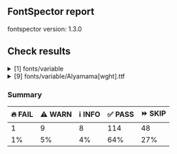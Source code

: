 ## FontSpector report

fontspector version: 1.3.0






## Check results




<details><summary>[1] fonts/variable</summary>
<div>


<details>
    <summary>⚠️ <b>WARN</b> Check for codepoints not covered by METADATA subsets. (googlefonts/metadata/unreachable_subsetting)</summary>
    <div>








- ⚠️ **WARN** fonts/variable/Alyamama[wght].ttf: The following codepoints supported by the font are not covered by any subsets defined in the font's metadata file, and will never be served. You can solve this by either manually adding additional subset declarations to METADATA.pb, or by editing the glyphset definitions.

* U+02D8 BREVE: try adding one of: canadian-aboriginal, yi
* U+02D9 DOT ABOVE: try adding one of: yi, canadian-aboriginal
* U+02DB OGONEK: try adding one of: canadian-aboriginal, yi
* U+0302 COMBINING CIRCUMFLEX ACCENT: try adding one of: coptic, cherokee, math, tifinagh
* U+0305 COMBINING OVERLINE: try adding one of: elbasan, gothic, math, glagolitic, coptic
* U+0306 COMBINING BREVE: try adding one of: old-permic, tifinagh
* U+0307 COMBINING DOT ABOVE: try adding one of: math, coptic, tai-le, tifinagh, syriac, todhri, hebrew, old-permic, malayalam, canadian-aboriginal, duployan
* U+030A COMBINING RING ABOVE: try adding one of: duployan, syriac
* U+030B COMBINING DOUBLE ACUTE ACCENT: try adding one of: osage, cherokee
* U+030C COMBINING CARON: try adding one of: cherokee, tai-le
* U+031A COMBINING LEFT ANGLE ABOVE: try adding math
* U+0320 COMBINING MINUS SIGN BELOW: try adding syriac
* U+0324 COMBINING DIAERESIS BELOW: try adding one of: duployan, cherokee, syriac
* U+0325 COMBINING RING BELOW: try adding syriac
* U+0326 COMBINING COMMA BELOW: try adding math
* U+0327 COMBINING CEDILLA: try adding math
* U+032C COMBINING CARON BELOW: try adding math
* U+0330 COMBINING TILDE BELOW: try adding one of: math, syriac, cherokee
* U+0332 COMBINING LOW LINE: try adding math
* U+033A COMBINING INVERTED BRIDGE BELOW: try adding math
* U+0346 COMBINING BRIDGE ABOVE: try adding math
* U+034D COMBINING LEFT RIGHT ARROW BELOW: try adding math
* U+0361 COMBINING DOUBLE INVERTED BREVE: try adding coptic
* U+061F ARABIC QUESTION MARK: try adding one of: arabic, garay, hanifi-rohingya, syriac, adlam, yezidi, thaana, nko
* U+0621 ARABIC LETTER HAMZA: try adding one of: syriac, arabic
* U+0622 ARABIC LETTER ALEF WITH MADDA ABOVE: try adding arabic
* U+0623 ARABIC LETTER ALEF WITH HAMZA ABOVE: try adding arabic
* U+0624 ARABIC LETTER WAW WITH HAMZA ABOVE: try adding arabic
* U+0625 ARABIC LETTER ALEF WITH HAMZA BELOW: try adding arabic
* U+0626 ARABIC LETTER YEH WITH HAMZA ABOVE: try adding arabic
* U+0627 ARABIC LETTER ALEF: try adding one of: arabic, indic-siyaq-numbers
* U+0628 ARABIC LETTER BEH: try adding arabic
* U+0629 ARABIC LETTER TEH MARBUTA: try adding arabic
* U+062A ARABIC LETTER TEH: try adding arabic
* U+062B ARABIC LETTER THEH: try adding arabic
* U+062C ARABIC LETTER JEEM: try adding arabic
* U+062D ARABIC LETTER HAH: try adding arabic
* U+062E ARABIC LETTER KHAH: try adding arabic
* U+062F ARABIC LETTER DAL: try adding arabic
* U+0630 ARABIC LETTER THAL: try adding arabic
* U+0631 ARABIC LETTER REH: try adding arabic
* U+0632 ARABIC LETTER ZAIN: try adding arabic
* U+0633 ARABIC LETTER SEEN: try adding arabic
* U+0634 ARABIC LETTER SHEEN: try adding arabic
* U+0635 ARABIC LETTER SAD: try adding arabic
* U+0636 ARABIC LETTER DAD: try adding arabic
* U+0637 ARABIC LETTER TAH: try adding arabic
* U+0638 ARABIC LETTER ZAH: try adding arabic
* U+0639 ARABIC LETTER AIN: try adding arabic
* U+063A ARABIC LETTER GHAIN: try adding arabic
* U+0640 ARABIC TATWEEL: try adding one of: sogdian, syriac, psalter-pahlavi, manichaean, adlam, mandaic, arabic, hanifi-rohingya, old-uyghur
* U+0641 ARABIC LETTER FEH: try adding arabic
* U+0642 ARABIC LETTER QAF: try adding arabic
* U+0643 ARABIC LETTER KAF: try adding arabic
* U+0644 ARABIC LETTER LAM: try adding arabic
* U+0645 ARABIC LETTER MEEM: try adding arabic
* U+0646 ARABIC LETTER NOON: try adding arabic
* U+0647 ARABIC LETTER HEH: try adding arabic
* U+0648 ARABIC LETTER WAW: try adding arabic
* U+0649 ARABIC LETTER ALEF MAKSURA: try adding arabic
* U+064A ARABIC LETTER YEH: try adding arabic
* U+064B ARABIC FATHATAN: try adding one of: syriac, arabic
* U+064C ARABIC DAMMATAN: try adding one of: arabic, syriac
* U+064D ARABIC KASRATAN: try adding one of: arabic, syriac
* U+064E ARABIC FATHA: try adding one of: syriac, arabic
* U+064F ARABIC DAMMA: try adding one of: syriac, arabic
* U+0650 ARABIC KASRA: try adding one of: syriac, arabic
* U+0651 ARABIC SHADDA: try adding one of: syriac, arabic
* U+0652 ARABIC SUKUN: try adding one of: arabic, syriac
* U+0653 ARABIC MADDAH ABOVE: try adding one of: arabic, syriac
* U+0654 ARABIC HAMZA ABOVE: try adding one of: syriac, arabic
* U+0655 ARABIC HAMZA BELOW: try adding one of: arabic, syriac
* U+0656 ARABIC SUBSCRIPT ALEF: try adding arabic
* U+0660 ARABIC-INDIC DIGIT ZERO: try adding one of: syriac, yezidi, indic-siyaq-numbers, hanifi-rohingya, arabic, thaana
* U+0661 ARABIC-INDIC DIGIT ONE: try adding one of: indic-siyaq-numbers, syriac, arabic, thaana, yezidi
* U+0662 ARABIC-INDIC DIGIT TWO: try adding one of: yezidi, syriac, arabic, thaana, indic-siyaq-numbers
* U+0663 ARABIC-INDIC DIGIT THREE: try adding one of: yezidi, indic-siyaq-numbers, syriac, arabic, thaana
* U+0664 ARABIC-INDIC DIGIT FOUR: try adding one of: arabic, syriac, indic-siyaq-numbers, yezidi, thaana
* U+0665 ARABIC-INDIC DIGIT FIVE: try adding one of: syriac, arabic, thaana, indic-siyaq-numbers, yezidi
* U+0666 ARABIC-INDIC DIGIT SIX: try adding one of: arabic, thaana, syriac, yezidi, indic-siyaq-numbers
* U+0667 ARABIC-INDIC DIGIT SEVEN: try adding one of: syriac, thaana, arabic, indic-siyaq-numbers, yezidi
* U+0668 ARABIC-INDIC DIGIT EIGHT: try adding one of: yezidi, indic-siyaq-numbers, arabic, thaana, syriac
* U+0669 ARABIC-INDIC DIGIT NINE: try adding one of: syriac, yezidi, arabic, thaana, indic-siyaq-numbers
* U+066E ARABIC LETTER DOTLESS BEH: try adding arabic
* U+066F ARABIC LETTER DOTLESS QAF: try adding arabic
* U+0670 ARABIC LETTER SUPERSCRIPT ALEF: try adding one of: arabic, syriac
* U+06A1 ARABIC LETTER DOTLESS FEH: try adding arabic
* U+06A4 ARABIC LETTER VEH: try adding arabic
* U+06BA ARABIC LETTER NOON GHUNNA: try adding arabic
* U+1EBC LATIN CAPITAL LETTER E WITH TILDE: try adding vietnamese
* U+1EBD LATIN SMALL LETTER E WITH TILDE: try adding vietnamese
* U+2016 DOUBLE VERTICAL LINE: try adding math
* U+2021 DOUBLE DAGGER: try adding adlam
* U+2030 PER MILLE SIGN: try adding adlam
* U+2070 SUPERSCRIPT ZERO: try adding math
* U+2071 SUPERSCRIPT LATIN SMALL LETTER I: try adding math
* U+2074 SUPERSCRIPT FOUR: try adding math
* U+2075 SUPERSCRIPT FIVE: try adding math
* U+2076 SUPERSCRIPT SIX: try adding math
* U+2077 SUPERSCRIPT SEVEN: try adding math
* U+2078 SUPERSCRIPT EIGHT: try adding math
* U+2079 SUPERSCRIPT NINE: try adding math
* U+207A SUPERSCRIPT PLUS SIGN: try adding math
* U+207B SUPERSCRIPT MINUS: try adding math
* U+207C SUPERSCRIPT EQUALS SIGN: try adding math
* U+207D SUPERSCRIPT LEFT PARENTHESIS: try adding math
* U+207E SUPERSCRIPT RIGHT PARENTHESIS: try adding math
* U+207F SUPERSCRIPT LATIN SMALL LETTER N: try adding math
* U+2080 SUBSCRIPT ZERO: try adding math
* U+2081 SUBSCRIPT ONE: try adding math
* U+2082 SUBSCRIPT TWO: try adding math
* U+2083 SUBSCRIPT THREE: try adding math
* U+2084 SUBSCRIPT FOUR: try adding math
* U+2085 SUBSCRIPT FIVE: try adding math
* U+2086 SUBSCRIPT SIX: try adding math
* U+2087 SUBSCRIPT SEVEN: try adding math
* U+2088 SUBSCRIPT EIGHT: try adding math
* U+2089 SUBSCRIPT NINE: try adding math
* U+208A SUBSCRIPT PLUS SIGN: try adding math
* U+208B SUBSCRIPT MINUS: try adding math
* U+208C SUBSCRIPT EQUALS SIGN: try adding math
* U+208D SUBSCRIPT LEFT PARENTHESIS: try adding math
* U+208E SUBSCRIPT RIGHT PARENTHESIS: try adding math
* U+2090 LATIN SUBSCRIPT SMALL LETTER A: try adding math
* U+2091 LATIN SUBSCRIPT SMALL LETTER E: try adding math
* U+2092 LATIN SUBSCRIPT SMALL LETTER O: try adding math
* U+2093 LATIN SUBSCRIPT SMALL LETTER X: try adding math
* U+2094 LATIN SUBSCRIPT SMALL LETTER SCHWA: try adding math
* U+2095 LATIN SUBSCRIPT SMALL LETTER H: try adding math
* U+2096 LATIN SUBSCRIPT SMALL LETTER K: try adding math
* U+2097 LATIN SUBSCRIPT SMALL LETTER L: try adding math
* U+2098 LATIN SUBSCRIPT SMALL LETTER M: try adding math
* U+2099 LATIN SUBSCRIPT SMALL LETTER N: try adding math
* U+209A LATIN SUBSCRIPT SMALL LETTER P: try adding math
* U+209B LATIN SUBSCRIPT SMALL LETTER S: try adding math
* U+209C LATIN SUBSCRIPT SMALL LETTER T: try adding math
* U+2117 SOUND RECORDING COPYRIGHT: try adding math
* U+215B VULGAR FRACTION ONE EIGHTH: try adding symbols
* U+215C VULGAR FRACTION THREE EIGHTHS: try adding symbols
* U+215D VULGAR FRACTION FIVE EIGHTHS: try adding symbols
* U+215E VULGAR FRACTION SEVEN EIGHTHS: try adding symbols
* U+215F FRACTION NUMERATOR ONE: try adding symbols
* U+2202 PARTIAL DIFFERENTIAL: try adding math
* U+2206 INCREMENT: try adding math
* U+220F N-ARY PRODUCT: try adding math
* U+2211 N-ARY SUMMATION: try adding math
* U+221A SQUARE ROOT: try adding math
* U+221E INFINITY: try adding math
* U+222B INTEGRAL: try adding math
* U+2248 ALMOST EQUAL TO: try adding math
* U+2260 NOT EQUAL TO: try adding math
* U+2264 LESS-THAN OR EQUAL TO: try adding math
* U+2265 GREATER-THAN OR EQUAL TO: try adding math
* U+25CA LOZENGE: try adding one of: math, symbols
* U+25CC DOTTED CIRCLE: try adding one of: mende-kikakui, buginese, kaithi, duployan, lepcha, modi, syriac, gunjala-gondi, tagbanwa, new-tai-lue, siddham, tibetan, malayalam, caucasian-albanian, devanagari, sharada, thai, mandaic, javanese, manichaean, grantha, batak, sinhala, thaana, elbasan, chakma, limbu, tai-viet, brahmi, old-permic, bengali, mongolian, bassa-vah, warang-citi, sundanese, masaram-gondi, gujarati, telugu, kayah-li, adlam, hebrew, nko, tai-tham, balinese, buhid, wancho, oriya, saurashtra, soyombo, dogra, math, yi, canadian-aboriginal, cham, meetei-mayek, hanifi-rohingya, miao, tai-le, armenian, kannada, newa, zanabazar-square, coptic, pahawh-hmong, khudawadi, lao, rejang, ahom, mahajani, osage, sogdian, khojki, gurmukhi, kharoshthi, symbols, tagalog, tirhuta, syloti-nagri, myanmar, khmer, bhaiksuki, marchen, music, phags-pa, hanunoo, psalter-pahlavi, takri, tamil, tifinagh

Or you can add the above codepoints to one of the subsets supported by the font: greek, latin-ext, latin [code: unreachable-subsetting]
  
  

</div>
</details>


</div>
</details>


<details><summary>[9] fonts/variable/Alyamama[wght].ttf</summary>
<div>


<details>
    <summary>🔥 <b>FAIL</b> Ensure the font supports case swapping for all its glyphs. (case_mapping)</summary>
    <div>








- 🔥 **FAIL** The following glyphs are missing case-swapping counterparts:

| Glyph present in the font                | Missing case-swapping counterpart                |
|------------------------------------------|--------------------------------------------------|
| U+AB53: LATIN SMALL LETTER CHI           | U+A7B3: LATIN CAPITAL LETTER CHI                 |
| U+0289: LATIN SMALL LETTER U BAR         | U+0244: LATIN CAPITAL LETTER U BAR               |
| U+0264: LATIN SMALL LETTER RAMS HORN     | U+A7CB: LATIN CAPITAL LETTER RAMS HORN           |
| U+A78B: LATIN CAPITAL LETTER SALTILLO    | U+A78C: LATIN SMALL LETTER SALTILLO              |
| U+0259: LATIN SMALL LETTER SCHWA         | U+018F: LATIN CAPITAL LETTER SCHWA               |
| U+0283: LATIN SMALL LETTER ESH           | U+01A9: LATIN CAPITAL LETTER ESH                 |
| U+026C: LATIN SMALL LETTER L WITH BELT   | U+A7AD: LATIN CAPITAL LETTER L WITH BELT         |
| U+028A: LATIN SMALL LETTER UPSILON       | U+01B1: LATIN CAPITAL LETTER UPSILON             |
| U+0269: LATIN SMALL LETTER IOTA          | U+0196: LATIN CAPITAL LETTER IOTA                |
| U+0268: LATIN SMALL LETTER I WITH STROKE | U+0197: LATIN CAPITAL LETTER I WITH STROKE       |
| U+0275: LATIN SMALL LETTER BARRED O      | U+019F: LATIN CAPITAL LETTER O WITH MIDDLE TILDE |
| U+0292: LATIN SMALL LETTER EZH           | U+01B7: LATIN CAPITAL LETTER EZH                 |
| U+0263: LATIN SMALL LETTER GAMMA         | U+0194: LATIN CAPITAL LETTER GAMMA               | [code: missing-case-counterparts]
  
  

</div>
</details>





<details>
    <summary>⚠️ <b>WARN</b> Check if each glyph has the recommended amount of contours. (contour_count)</summary>
    <div>








- ⚠️ **WARN** This check inspects the glyph outlines and detects the total number of contours in each of them. The expected values are
     infered from the typical ammounts of contours observed in a
     large collection of reference font families. The divergences
     listed below may simply indicate a significantly different
     design on some of your glyphs. On the other hand, some of these
     may flag actual bugs in the font such as glyphs mapped to an
     incorrect codepoint. Please consider reviewing the design and
     codepoint assignment of these to make sure they are correct.


    The following glyphs do not have the recommended number of contours:
* uni0255 (U+0255): found 1, expected one of: {2}
* uni1D6D (U+1D6D): found 3, expected one of: {2}
* uni02A3 (U+02A3): found 2, expected one of: {3}
* uni02A5 (U+02A5): found 3, expected one of: {4}
* uni0258 (U+0258): found 1, expected one of: {2}
* uni0286 (U+0286): found 1, expected one of: {2}
* uni0293 (U+0293): found 1, expected one of: {2}
* uni1D6E (U+1D6E): found 2, expected one of: {1}
* uni02A1 (U+02A1): found 2, expected one of: {1}
* uni02A2 (U+02A2): found 2, expected one of: {1}
* uni026E (U+026E): found 2, expected one of: {1}
* uni0264 (U+0264): found 1, expected one of: {2}
* uni1D72 (U+1D72): found 2, expected one of: {1}
* uni1D74 (U+1D74): found 3, expected one of: {1}
* uni1D75 (U+1D75): found 3, expected one of: {1}
* uni021B.1 (U+021B): found 1, expected one of: {2, 4, 3}
* uni0291 (U+0291): found 1, expected one of: {2}
* uni1D76 (U+1D76): found 3, expected one of: {1}
* uni01C2 (U+01C2): found 3, expected one of: {1}
* uni0621 (U+0621): found 2, expected one of: {1}
* uni0623 (U+0623): found 3, expected one of: {2}
* uni0625 (U+0625): found 3, expected one of: {2}
* uni066E (U+066E): found 3, expected one of: {1}
* uni066E.fina (unencoded): found 3, expected one of: {1}
* uni066E.medi (unencoded): found 2, expected one of: {1}
* uni066E.init (unencoded): found 2, expected one of: {1}
* uni0628 (U+0628): found 4, expected one of: {2}
* uni062A (U+062A): found 5, expected one of: {2, 3}
* uni062B (U+062B): found 6, expected one of: {3, 4, 2}
* uni0631 (U+0631): found 2, expected one of: {1}
* uni0632 (U+0632): found 3, expected one of: {2}
* uni0633 (U+0633): found 6, expected one of: {1, 3}
* uni0634 (U+0634): found 9, expected one of: {4, 0, 3, 6}
* uni0635 (U+0635): found 5, expected one of: {2}
* uni0636 (U+0636): found 6, expected one of: {3}
* uni0637 (U+0637): found 4, expected one of: {3, 2}
* uni0638 (U+0638): found 5, expected one of: {3, 4}
* uni0639 (U+0639): found 2, expected one of: {1}
* uni0641 (U+0641): found 5, expected one of: {3, 2}
* uni06A4 (U+06A4): found 7, expected one of: {5, 4, 0}
* uni06A1 (U+06A1): found 4, expected one of: {2, 1}
* uni06A1.fina (unencoded): found 4, expected one of: {2}
* uni066F.fina (unencoded): found 3, expected one of: {2}
* uni0643 (U+0643): found 4, expected one of: {2, 1}
* uni0644 (U+0644): found 2, expected one of: {1}
* uni0645 (U+0645): found 3, expected one of: {2, 1}
* uni0646 (U+0646): found 3, expected one of: {2}
* uni06BA (U+06BA): found 2, expected one of: {1}
* uni0647 (U+0647): found 1, expected one of: {2}
* uni0624 (U+0624): found 4, expected one of: {3, 2}
* uni0649 (U+0649): found 2, expected one of: {1}
* uni064A (U+064A): found 4, expected one of: {3, 2}
* uni0626 (U+0626): found 4, expected one of: {2}
* uni0662 (U+0662): found 2, expected one of: {1}
* uni0663 (U+0663): found 3, expected one of: {1}
* uni0666 (U+0666): found 2, expected one of: {1}
* asterisk (U+002A): found 6, expected one of: {5, 1, 3, 2}
* uni02E5 (U+02E5): found 2, expected one of: {1}
* uni02E9 (U+02E9): found 2, expected one of: {1}
* uni02E6 (U+02E6): found 2, expected one of: {1}
* uni02E8 (U+02E8): found 2, expected one of: {1}
* uni02E7 (U+02E7): found 2, expected one of: {1}
* uni02DE (U+02DE): found 2, expected one of: {1}
* uni2117 (U+2117): found 2, expected one of: {3, 4}
* uni0654 (U+0654): found 2, expected one of: {1}
* uni0655 (U+0655): found 2, expected one of: {1}
* uni0654064C (unencoded): found 4, expected one of: {3}
* uni0654064E (unencoded): found 3, expected one of: {2}
* uni0654064B (unencoded): found 4, expected one of: {3}
* uni06540652 (unencoded): found 4, expected one of: {3}
* uni06550650 (unencoded): found 3, expected one of: {2}
* uni0655064D (unencoded): found 4, expected one of: {3}
* uni0651 (U+0651): found 2, expected one of: {1}
* uni0651064C (unencoded): found 4, expected one of: {3, 2}
* uni0651064D (unencoded): found 4, expected one of: {3}
* uni0651064E (unencoded): found 3, expected one of: {2}
* uni06510650 (unencoded): found 3, expected one of: {2}
* uni06510670 (unencoded): found 3, expected one of: {2}
* uni031A (U+031A): found 2, expected one of: {1}
* uni032A (U+032A): found 3, expected one of: {1}
* uni033A (U+033A): found 3, expected one of: {1}
* uni033B (U+033B): found 6, expected one of: {2}
* uni033C (U+033C): found 2, expected one of: {1}
* uni0346 (U+0346): found 3, expected one of: {1}
* uni0349 (U+0349): found 2, expected one of: {1}
* uni034A (U+034A): found 2, expected one of: {1} [code: contour-count]
  
  

</div>
</details>





<details>
    <summary>⚠️ <b>WARN</b> Ensure indic fonts have the Indian Rupee Sign glyph. (rupee)</summary>
    <div>








- ⚠️ **WARN** Font is missing the Indian Rupee Sign glyph. Please add a glyph for Indian Rupee Sign (₹) at codepoint U+20B9. [code: missing-rupee]
  
  

</div>
</details>





<details>
    <summary>⚠️ <b>WARN</b> Does the font contain a soft hyphen? (soft_hyphen)</summary>
    <div>








- ⚠️ **WARN** This font has a 'Soft Hyphen' character. [code: softhyphen]
  
  

</div>
</details>





<details>
    <summary>⚠️ <b>WARN</b> Check font contains no unreachable glyphs (unreachable_glyphs)</summary>
    <div>








- ⚠️ **WARN** The following glyphs could not be reached by codepoint or substitution rules:

* u.inferior
* v.inferior
* zero.fit
* one.fit
* two.fit
* three.fit
* four.fit
* five.fit
* six.fit
* seven.fit
* eight.fit
* nine.fit
* .null
* twodotsverticalabovear
* twodotsverticalbelowar
* threedotsdownabovear
* threedotsdownbelowar
* threedotsdowncenterar
* threedotsupbelowar
* miniKehehar
* gafsarkashabovear
* gafsarkashcenterar
* doublestrokear
* uni030C.alt.case [code: unreachable-glyphs]
  
  

</div>
</details>





<details>
    <summary>⚠️ <b>WARN</b> Shapes languages in all GF glyphsets. (googlefonts/glyphsets/shape_languages)</summary>
    <div>








- ⚠️ **WARN** Warning language shaping:

| Message                                                               | Languages              |
|-----------------------------------------------------------------------|------------------------|
| Auxiliary orthography codepoints:                                     | * en_Latn (English)    |
|   The following auxiliary characters are missing from the font: ʻ     |                        |
| Auxiliary orthography codepoints:                                     | * lt_Latn (Lithuanian) |
|   Shaper didn't attach tildecomb to uni0237 when shaping the text 'j̃' |                        |
| Auxiliary orthography codepoints:                                     | * el_Grek (Greek)      |
|   The following auxiliary characters are missing from the font: ἀ     |                        |
|   The following auxiliary characters are missing from the font: ἄ     |                        |
|   The following auxiliary characters are missing from the font: ἂ     |                        |
|   The following auxiliary characters are missing from the font: ἆ     |                        |
|   The following auxiliary characters are missing from the font: ἁ     |                        |
|   The following auxiliary characters are missing from the font: ἅ     |                        |
|   The following auxiliary characters are missing from the font: ἃ     |                        |
|   The following auxiliary characters are missing from the font: ἇ     |                        |
|   The following auxiliary characters are missing from the font: ᾶ     |                        |
|   The following auxiliary characters are missing from the font: ἐ     |                        |
|   The following auxiliary characters are missing from the font: ἔ     |                        |
|   The following auxiliary characters are missing from the font: ἒ     |                        |
|   The following auxiliary characters are missing from the font: ἑ     |                        |
|   The following auxiliary characters are missing from the font: ἕ     |                        |
|   The following auxiliary characters are missing from the font: ἓ     |                        |
|   The following auxiliary characters are missing from the font: ἠ     |                        |
|   The following auxiliary characters are missing from the font: ἤ     |                        |
|   The following auxiliary characters are missing from the font: ἢ     |                        |
|   The following auxiliary characters are missing from the font: ἦ     |                        |
|   The following auxiliary characters are missing from the font: ἡ     |                        |
|   The following auxiliary characters are missing from the font: ἥ     |                        |
|   The following auxiliary characters are missing from the font: ἣ     |                        |
|   The following auxiliary characters are missing from the font: ἧ     |                        |
|   The following auxiliary characters are missing from the font: ῆ     |                        |
|   The following auxiliary characters are missing from the font: ἰ     |                        |
|   The following auxiliary characters are missing from the font: ἴ     |                        |
|   The following auxiliary characters are missing from the font: ἲ     |                        |
|   The following auxiliary characters are missing from the font: ἶ     |                        |
|   The following auxiliary characters are missing from the font: ἱ     |                        |
|   The following auxiliary characters are missing from the font: ἵ     |                        |
|   The following auxiliary characters are missing from the font: ἳ     |                        |
|   The following auxiliary characters are missing from the font: ἷ     |                        |
|   The following auxiliary characters are missing from the font: ῖ     |                        |
|   The following auxiliary characters are missing from the font: ῗ     |                        |
|   The following auxiliary characters are missing from the font: ὄ     |                        |
|   The following auxiliary characters are missing from the font: ὂ     |                        |
|   The following auxiliary characters are missing from the font: ὃ     |                        |
|   The following auxiliary characters are missing from the font: ὐ     |                        |
|   The following auxiliary characters are missing from the font: ὔ     |                        |
|   The following auxiliary characters are missing from the font: ὒ     |                        |
|   The following auxiliary characters are missing from the font: ὖ     |                        |
|   The following auxiliary characters are missing from the font: ὑ     |                        |
|   The following auxiliary characters are missing from the font: ὕ     |                        |
|   The following auxiliary characters are missing from the font: ὓ     |                        |
|   The following auxiliary characters are missing from the font: ὗ     |                        |
|   The following auxiliary characters are missing from the font: ῦ     |                        |
|   The following auxiliary characters are missing from the font: ῧ     |                        |
|   The following auxiliary characters are missing from the font: ὤ     |                        |
|   The following auxiliary characters are missing from the font: ὢ     |                        |
|   The following auxiliary characters are missing from the font: ὦ     |                        |
|   The following auxiliary characters are missing from the font: ὥ     |                        |
|   The following auxiliary characters are missing from the font: ὣ     |                        |
|   The following auxiliary characters are missing from the font: ὧ     |                        |
|   The following auxiliary characters are missing from the font: ῶ     |                        |
| Auxiliary orthography codepoints:                                     | * fi_Latn (Finnish)    |
|   The following auxiliary characters are missing from the font: Ǥ     |                        |
|   The following auxiliary characters are missing from the font: Ʒ     |                        |
|   The following auxiliary characters are missing from the font: Ǯ     |                        |
|   The following auxiliary characters are missing from the font: ǥ     |                        |
| Auxiliary orthography codepoints:                                     | * de_Latn (German)     |
|   The following auxiliary characters are missing from the font: ſ     | * fr_Latn (French)     | [code: warning-language-shaping]
  
  

</div>
</details>





<details>
    <summary>⚠️ <b>WARN</b> Ensure soft_dotted characters lose their dot when combined with marks that
replace the dot. (soft_dotted)</summary>
    <div>








- ⚠️ **WARN** The dot of soft dotted characters used in orthographies _must_ disappear in the following strings: * į̃
* į̄
* į̂
* į́
* į̀
* į̌
* ɨ̃
* ɨ̈
* ɨ̄
* ɨ̏
* ɨ̂
* ɨ́
* ɨ̋
* ɨ̀
* ɨ̌
* i̋
* i̊The dot of soft dotted characters _should_ disappear in other cases, for example: * į̦̽
* į̦̏
* į̦͆
* į̦͊
* į̦͌
* į̦͋
* į̦̅
* į̟̽
* į̟̃
* į̟̈
* į̟̄
* į̟̏
* į̟͆
* į̟̂
* į̟́
* į̟̋
* į̟̀
* į̟͊
* į̟̇
* į̟͌
* į̟͋
* į̟̆
* į̟̊
* į̟̌
* į̟̅
* į̬̽
* į̬̃
* į̬̈
* į̬̄
* į̬̏
* į̬͆
* į̬̂
* į̬́
* į̬̋
* į̬̀
* į̬͊
* į̬̇
* į̬͌
* į̬͋
* į̬̆
* į̬̊
* į̬̌
* į̬̅
* į͉̽
* į͉̃
* į͉̈
* į͉̄
* į͉̏
* į͉͆
* į͉̂
* į͉́
* į͉̋
* į͉̀
* į͉͊
* į͉̇
* į͉͌
* į͉͋
* į͉̆
* į͉̊
* į͉̌
* į͉̅
* į̙̽
* į̙̃
* į̙̈
* į̙̄
* į̙̏
* į̙͆
* į̙̂
* į̙́
* į̙̋
* į̙̀
* į̙͊
* į̙̇
* į̙͌
* į̙͋
* į̙̆
* į̙̊
* į̙̌
* į̙̅
* į̺̽
* į̺̃
* į̺̈
* į̺̄
* į̺̏
* į̺͆
* į̺̂
* į̺́
* į̺̋
* į̺̀
* į̺͊
* į̺̇
* į̺͌
* į̺͋
* į̺̆
* į̺̊
* į̺̌
* į̺̅
* į̘̽
* į̘̃
* į̘̈
* į̘̄
* į̘̏
* į̘͆
* į̘̂
* į̘́
* į̘̋
* į̘̀
* į̘͊
* į̘̇
* į̘͌
* į̘͋
* į̘̆
* į̘̊
* į̘̌
* į̘̅
* į͎̽
* į͎̃
* į͎̈
* į͎̄
* į͎̏
* į͎͆
* į͎̂
* į͎́
* į͎̋
* į͎̀
* į͎͊
* į͎̇
* į͎͌
* į͎͋
* į͎̆
* į͎̊
* į͎̌
* į͎̅
* į̝̽
* į̝̃
* į̝̈
* į̝̄
* į̝̏
* į̝͆
* į̝̂
* į̝́
* į̝̋
* į̝̀
* į̝͊
* į̝̇
* į̝͌
* į̝͋
* į̝̆
* į̝̊
* į̝̌
* į̝̅
* į̴̽
* į̴̃
* į̴̈
* į̴̄
* į̴̏
* į̴͆
* į̴̂
* į̴́
* į̴̋
* į̴̀
* į̴͊
* į̴̇
* į̴͌
* į̴͋
* į̴̆
* į̴̊
* į̴̌
* į̴̅
* į̠̽
* į̠̃
* į̠̈
* į̠̄
* į̠̏
* į̠͆
* į̠̂
* į̠́
* į̠̋
* į̠̀
* į̠͊
* į̠̇
* į̠͌
* į̠͋
* į̠̆
* į̠̊
* į̠̌
* į̠̅
* į̼̽
* į̼̃
* į̼̈
* į̼̄
* į̼̏
* į̼͆
* į̼̂
* į̼́
* į̼̋
* į̼̀
* į̼͊
* į̼̇
* į̼͌
* į̼͋
* į̼̆
* į̼̊
* į̼̌
* į̼̅
* į̹̽
* į̹̃
* į̹̈
* į̹̄
* į̹̏
* į̹͆
* į̹̂
* į̹́
* į̹̋
* į̹̀
* į̹͊
* į̹̇
* į̹͌
* į̹͋
* į̹̆
* į̹̊
* į̹̌
* į̹̅
* į͍̽
* į͍̃
* į͍̈
* į͍̄
* į͍̏
* į͍͆
* į͍̂
* į͍́
* į͍̋
* į͍̀
* į͍͊
* į͍̇
* į͍͌
* į͍͋
* į͍̆
* į͍̊
* į͍̌
* į͍̅
* į̨̽
* į̨̏
* į̨͆
* į̨͊
* į̨͌
* į̨͋
* į̨̅
* į̪̽
* į̪̃
* į̪̈
* į̪̄
* į̪̏
* į̪͆
* į̪̂
* į̪́
* į̪̋
* į̪̀
* į̪͊
* į̪̇
* į̪͌
* į̪͋
* į̪̆
* į̪̊
* į̪̌
* į̪̅
* į̧̽
* į̧̏
* į̧͆
* į̧͊
* į̧͌
* į̧͋
* į̧̅
* į͇̽
* į͇̃
* į͇̈
* į͇̄
* į͇̏
* į͇͆
* į͇̂
* į͇́
* į͇̋
* į͇̀
* į͇͊
* į͇̇
* į͇͌
* į͇͋
* į͇̆
* į͇̊
* į͇̌
* į͇̅
* į̻̽
* į̻̃
* į̻̈
* į̻̄
* į̻̏
* į̻͆
* į̻̂
* į̻́
* į̻̋
* į̻̀
* į̻͊
* į̻̇
* į̻͌
* į̻͋
* į̻̆
* į̻̊
* į̻̌
* į̻̅
* į͈̽
* į͈̃
* į͈̈
* į͈̄
* į͈̏
* į͈͆
* į͈̂
* į͈́
* į͈̋
* į͈̀
* į͈͊
* į͈̇
* į͈͌
* į͈͋
* į͈̆
* į͈̊
* į͈̌
* į͈̅
* į̩̽
* į̩̃
* į̩̈
* į̩̄
* į̩̏
* į̩͆
* į̩̂
* į̩́
* į̩̋
* į̩̀
* į̩͊
* į̩̇
* į̩͌
* į̩͋
* į̩̆
* į̩̊
* į̩̌
* į̩̅
* į̲̽
* į̲̃
* į̲̈
* į̲̄
* į̲̏
* į̲͆
* į̲̂
* į̲́
* į̲̋
* į̲̀
* į̲͊
* į̲̇
* į̲͌
* į̲͋
* į̲̆
* į̲̊
* į̲̌
* į̲̅
* į̰̽
* į̰̃
* į̰̈
* į̰̄
* į̰̏
* į̰͆
* į̰̂
* į̰́
* į̰̋
* į̰̀
* į̰͊
* į̰̇
* į̰͌
* į̰͋
* į̰̆
* į̰̊
* į̰̌
* į̰̅
* į̜̽
* į̜̃
* į̜̈
* į̜̄
* į̜̏
* į̜͆
* į̜̂
* į̜́
* į̜̋
* į̜̀
* į̜͊
* į̜̇
* į̜͌
* į̜͋
* į̜̆
* į̜̊
* į̜̌
* į̜̅
* į̤̽
* į̤̃
* į̤̈
* į̤̄
* į̤̏
* į̤͆
* į̤̂
* į̤́
* į̤̋
* į̤̀
* į̤͊
* į̤̇
* į̤͌
* į̤͋
* į̤̆
* į̤̊
* į̤̌
* į̤̅
* į̥̽
* į̥̃
* į̥̈
* į̥̄
* į̥̏
* į̥͆
* į̥̂
* į̥́
* į̥̋
* į̥̀
* į̥͊
* į̥̇
* į̥͌
* į̥͋
* į̥̆
* į̥̊
* į̥̌
* į̥̅
* į̞̽
* į̞̃
* į̞̈
* į̞̄
* į̞̏
* į̞͆
* į̞̂
* į̞́
* į̞̋
* į̞̀
* į̞͊
* į̞̇
* į̞͌
* į̞͋
* į̞̆
* į̞̊
* į̞̌
* į̞̅
* į̽
* į̈
* į̏
* į͆
* į̋
* į͊
* į̇
* į͌
* į͋
* į̆
* į̊
* į̅
* ɨ̦̽
* ɨ̦̏
* ɨ̦͆
* ɨ̦͊
* ɨ̦͌
* ɨ̦͋
* ɨ̦̅
* ɨ̟̽
* ɨ̟̃
* ɨ̟̈
* ɨ̟̄
* ɨ̟̏
* ɨ̟͆
* ɨ̟̂
* ɨ̟́
* ɨ̟̋
* ɨ̟̀
* ɨ̟͊
* ɨ̟̇
* ɨ̟͌
* ɨ̟͋
* ɨ̟̆
* ɨ̟̊
* ɨ̟̌
* ɨ̟̅
* ɨ̬̽
* ɨ̬̃
* ɨ̬̈
* ɨ̬̄
* ɨ̬̏
* ɨ̬͆
* ɨ̬̂
* ɨ̬́
* ɨ̬̋
* ɨ̬̀
* ɨ̬͊
* ɨ̬̇
* ɨ̬͌
* ɨ̬͋
* ɨ̬̆
* ɨ̬̊
* ɨ̬̌
* ɨ̬̅
* ɨ͉̽
* ɨ͉̃
* ɨ͉̈
* ɨ͉̄
* ɨ͉̏
* ɨ͉͆
* ɨ͉̂
* ɨ͉́
* ɨ͉̋
* ɨ͉̀
* ɨ͉͊
* ɨ͉̇
* ɨ͉͌
* ɨ͉͋
* ɨ͉̆
* ɨ͉̊
* ɨ͉̌
* ɨ͉̅
* ɨ̙̽
* ɨ̙̃
* ɨ̙̈
* ɨ̙̄
* ɨ̙̏
* ɨ̙͆
* ɨ̙̂
* ɨ̙́
* ɨ̙̋
* ɨ̙̀
* ɨ̙͊
* ɨ̙̇
* ɨ̙͌
* ɨ̙͋
* ɨ̙̆
* ɨ̙̊
* ɨ̙̌
* ɨ̙̅
* ɨ̺̽
* ɨ̺̃
* ɨ̺̈
* ɨ̺̄
* ɨ̺̏
* ɨ̺͆
* ɨ̺̂
* ɨ̺́
* ɨ̺̋
* ɨ̺̀
* ɨ̺͊
* ɨ̺̇
* ɨ̺͌
* ɨ̺͋
* ɨ̺̆
* ɨ̺̊
* ɨ̺̌
* ɨ̺̅
* ɨ̘̽
* ɨ̘̃
* ɨ̘̈
* ɨ̘̄
* ɨ̘̏
* ɨ̘͆
* ɨ̘̂
* ɨ̘́
* ɨ̘̋
* ɨ̘̀
* ɨ̘͊
* ɨ̘̇
* ɨ̘͌
* ɨ̘͋
* ɨ̘̆
* ɨ̘̊
* ɨ̘̌
* ɨ̘̅
* ɨ͎̽
* ɨ͎̃
* ɨ͎̈
* ɨ͎̄
* ɨ͎̏
* ɨ͎͆
* ɨ͎̂
* ɨ͎́
* ɨ͎̋
* ɨ͎̀
* ɨ͎͊
* ɨ͎̇
* ɨ͎͌
* ɨ͎͋
* ɨ͎̆
* ɨ͎̊
* ɨ͎̌
* ɨ͎̅
* ɨ̝̽
* ɨ̝̃
* ɨ̝̈
* ɨ̝̄
* ɨ̝̏
* ɨ̝͆
* ɨ̝̂
* ɨ̝́
* ɨ̝̋
* ɨ̝̀
* ɨ̝͊
* ɨ̝̇
* ɨ̝͌
* ɨ̝͋
* ɨ̝̆
* ɨ̝̊
* ɨ̝̌
* ɨ̝̅
* ɨ̴̽
* ɨ̴̃
* ɨ̴̈
* ɨ̴̄
* ɨ̴̏
* ɨ̴͆
* ɨ̴̂
* ɨ̴́
* ɨ̴̋
* ɨ̴̀
* ɨ̴͊
* ɨ̴̇
* ɨ̴͌
* ɨ̴͋
* ɨ̴̆
* ɨ̴̊
* ɨ̴̌
* ɨ̴̅
* ɨ̠̽
* ɨ̠̃
* ɨ̠̈
* ɨ̠̄
* ɨ̠̏
* ɨ̠͆
* ɨ̠̂
* ɨ̠́
* ɨ̠̋
* ɨ̠̀
* ɨ̠͊
* ɨ̠̇
* ɨ̠͌
* ɨ̠͋
* ɨ̠̆
* ɨ̠̊
* ɨ̠̌
* ɨ̠̅
* ɨ̼̽
* ɨ̼̃
* ɨ̼̈
* ɨ̼̄
* ɨ̼̏
* ɨ̼͆
* ɨ̼̂
* ɨ̼́
* ɨ̼̋
* ɨ̼̀
* ɨ̼͊
* ɨ̼̇
* ɨ̼͌
* ɨ̼͋
* ɨ̼̆
* ɨ̼̊
* ɨ̼̌
* ɨ̼̅
* ɨ̹̽
* ɨ̹̃
* ɨ̹̈
* ɨ̹̄
* ɨ̹̏
* ɨ̹͆
* ɨ̹̂
* ɨ̹́
* ɨ̹̋
* ɨ̹̀
* ɨ̹͊
* ɨ̹̇
* ɨ̹͌
* ɨ̹͋
* ɨ̹̆
* ɨ̹̊
* ɨ̹̌
* ɨ̹̅
* ɨ͍̽
* ɨ͍̃
* ɨ͍̈
* ɨ͍̄
* ɨ͍̏
* ɨ͍͆
* ɨ͍̂
* ɨ͍́
* ɨ͍̋
* ɨ͍̀
* ɨ͍͊
* ɨ͍̇
* ɨ͍͌
* ɨ͍͋
* ɨ͍̆
* ɨ͍̊
* ɨ͍̌
* ɨ͍̅
* ɨ̨̽
* ɨ̨̏
* ɨ̨͆
* ɨ̨͊
* ɨ̨͌
* ɨ̨͋
* ɨ̨̅
* ɨ̪̽
* ɨ̪̃
* ɨ̪̈
* ɨ̪̄
* ɨ̪̏
* ɨ̪͆
* ɨ̪̂
* ɨ̪́
* ɨ̪̋
* ɨ̪̀
* ɨ̪͊
* ɨ̪̇
* ɨ̪͌
* ɨ̪͋
* ɨ̪̆
* ɨ̪̊
* ɨ̪̌
* ɨ̪̅
* ɨ̧̽
* ɨ̧̏
* ɨ̧͆
* ɨ̧͊
* ɨ̧͌
* ɨ̧͋
* ɨ̧̅
* ɨ͇̽
* ɨ͇̃
* ɨ͇̈
* ɨ͇̄
* ɨ͇̏
* ɨ͇͆
* ɨ͇̂
* ɨ͇́
* ɨ͇̋
* ɨ͇̀
* ɨ͇͊
* ɨ͇̇
* ɨ͇͌
* ɨ͇͋
* ɨ͇̆
* ɨ͇̊
* ɨ͇̌
* ɨ͇̅
* ɨ̻̽
* ɨ̻̃
* ɨ̻̈
* ɨ̻̄
* ɨ̻̏
* ɨ̻͆
* ɨ̻̂
* ɨ̻́
* ɨ̻̋
* ɨ̻̀
* ɨ̻͊
* ɨ̻̇
* ɨ̻͌
* ɨ̻͋
* ɨ̻̆
* ɨ̻̊
* ɨ̻̌
* ɨ̻̅
* ɨ͈̽
* ɨ͈̃
* ɨ͈̈
* ɨ͈̄
* ɨ͈̏
* ɨ͈͆
* ɨ͈̂
* ɨ͈́
* ɨ͈̋
* ɨ͈̀
* ɨ͈͊
* ɨ͈̇
* ɨ͈͌
* ɨ͈͋
* ɨ͈̆
* ɨ͈̊
* ɨ͈̌
* ɨ͈̅
* ɨ̩̽
* ɨ̩̃
* ɨ̩̈
* ɨ̩̄
* ɨ̩̏
* ɨ̩͆
* ɨ̩̂
* ɨ̩́
* ɨ̩̋
* ɨ̩̀
* ɨ̩͊
* ɨ̩̇
* ɨ̩͌
* ɨ̩͋
* ɨ̩̆
* ɨ̩̊
* ɨ̩̌
* ɨ̩̅
* ɨ̲̽
* ɨ̲̃
* ɨ̲̈
* ɨ̲̄
* ɨ̲̏
* ɨ̲͆
* ɨ̲̂
* ɨ̲́
* ɨ̲̋
* ɨ̲̀
* ɨ̲͊
* ɨ̲̇
* ɨ̲͌
* ɨ̲͋
* ɨ̲̆
* ɨ̲̊
* ɨ̲̌
* ɨ̲̅
* ɨ̰̽
* ɨ̰̃
* ɨ̰̈
* ɨ̰̄
* ɨ̰̏
* ɨ̰͆
* ɨ̰̂
* ɨ̰́
* ɨ̰̋
* ɨ̰̀
* ɨ̰͊
* ɨ̰̇
* ɨ̰͌
* ɨ̰͋
* ɨ̰̆
* ɨ̰̊
* ɨ̰̌
* ɨ̰̅
* ɨ̜̽
* ɨ̜̃
* ɨ̜̈
* ɨ̜̄
* ɨ̜̏
* ɨ̜͆
* ɨ̜̂
* ɨ̜́
* ɨ̜̋
* ɨ̜̀
* ɨ̜͊
* ɨ̜̇
* ɨ̜͌
* ɨ̜͋
* ɨ̜̆
* ɨ̜̊
* ɨ̜̌
* ɨ̜̅
* ɨ̤̽
* ɨ̤̃
* ɨ̤̈
* ɨ̤̄
* ɨ̤̏
* ɨ̤͆
* ɨ̤̂
* ɨ̤́
* ɨ̤̋
* ɨ̤̀
* ɨ̤͊
* ɨ̤̇
* ɨ̤͌
* ɨ̤͋
* ɨ̤̆
* ɨ̤̊
* ɨ̤̌
* ɨ̤̅
* ɨ̥̽
* ɨ̥̃
* ɨ̥̈
* ɨ̥̄
* ɨ̥̏
* ɨ̥͆
* ɨ̥̂
* ɨ̥́
* ɨ̥̋
* ɨ̥̀
* ɨ̥͊
* ɨ̥̇
* ɨ̥͌
* ɨ̥͋
* ɨ̥̆
* ɨ̥̊
* ɨ̥̌
* ɨ̥̅
* ɨ̞̽
* ɨ̞̃
* ɨ̞̈
* ɨ̞̄
* ɨ̞̏
* ɨ̞͆
* ɨ̞̂
* ɨ̞́
* ɨ̞̋
* ɨ̞̀
* ɨ̞͊
* ɨ̞̇
* ɨ̞͌
* ɨ̞͋
* ɨ̞̆
* ɨ̞̊
* ɨ̞̌
* ɨ̞̅
* ɨ̽
* ɨ͆
* ɨ͊
* ɨ̇
* ɨ͌
* ɨ͋
* ɨ̆
* ɨ̊
* ɨ̅
* i̦̽
* ȉ̦
* i̦͆
* i̦͊
* i̦͌
* i̦͋
* i̦̅
* i̟̽
* ȉ̟
* i̟͆
* i̟̋
* i̟͊
* i̟̇
* i̟͌
* i̟͋
* i̟̊
* ǐ̟
* i̟̅
* i̬̽
* ȉ̬
* i̬͆
* i̬̋
* i̬͊
* i̬̇
* i̬͌
* i̬͋
* i̬̊
* ǐ̬
* i̬̅
* i͉̽
* ȉ͉
* i͉͆
* i͉̋
* i͉͊
* i͉̇
* i͉͌
* i͉͋
* i͉̊
* ǐ͉
* i͉̅
* i̙̽
* ȉ̙
* i̙͆
* i̙̋
* i̙͊
* i̙̇
* i̙͌
* i̙͋
* i̙̊
* ǐ̙
* i̙̅
* i̺̽
* ȉ̺
* i̺͆
* i̺̋
* i̺͊
* i̺̇
* i̺͌
* i̺͋
* i̺̊
* ǐ̺
* i̺̅
* i̘̽
* ȉ̘
* i̘͆
* i̘̋
* i̘͊
* i̘̇
* i̘͌
* i̘͋
* i̘̊
* ǐ̘
* i̘̅
* i͎̽
* ȉ͎
* i͎͆
* i͎̋
* i͎͊
* i͎̇
* i͎͌
* i͎͋
* i͎̊
* ǐ͎
* i͎̅
* i̝̽
* ȉ̝
* i̝͆
* i̝̋
* i̝͊
* i̝̇
* i̝͌
* i̝͋
* i̝̊
* ǐ̝
* i̝̅
* i̴̽
* ȉ̴
* i̴͆
* i̴̋
* i̴͊
* i̴̇
* i̴͌
* i̴͋
* i̴̊
* ǐ̴
* i̴̅
* i̠̽
* ȉ̠
* i̠͆
* i̠̋
* i̠͊
* i̠̇
* i̠͌
* i̠͋
* i̠̊
* ǐ̠
* i̠̅
* i̼̽
* ȉ̼
* i̼͆
* i̼̋
* i̼͊
* i̼̇
* i̼͌
* i̼͋
* i̼̊
* ǐ̼
* i̼̅
* i̹̽
* ȉ̹
* i̹͆
* i̹̋
* i̹͊
* i̹̇
* i̹͌
* i̹͋
* i̹̊
* ǐ̹
* i̹̅
* i͍̽
* ȉ͍
* i͍͆
* i͍̋
* i͍͊
* i͍̇
* i͍͌
* i͍͋
* i͍̊
* ǐ͍
* i͍̅
* i̪̽
* ȉ̪
* i̪͆
* i̪̋
* i̪͊
* i̪̇
* i̪͌
* i̪͋
* i̪̊
* ǐ̪
* i̪̅
* i̧̽
* ȉ̧
* i̧͆
* i̧͊
* i̧͌
* i̧͋
* i̧̅
* i͇̽
* ȉ͇
* i͇͆
* i͇̋
* i͇͊
* i͇̇
* i͇͌
* i͇͋
* i͇̊
* ǐ͇
* i͇̅
* i̻̽
* ȉ̻
* i̻͆
* i̻̋
* i̻͊
* i̻̇
* i̻͌
* i̻͋
* i̻̊
* ǐ̻
* i̻̅
* i͈̽
* ȉ͈
* i͈͆
* i͈̋
* i͈͊
* i͈̇
* i͈͌
* i͈͋
* i͈̊
* ǐ͈
* i͈̅
* i̩̽
* ȉ̩
* i̩͆
* i̩̋
* i̩͊
* i̩̇
* i̩͌
* i̩͋
* i̩̊
* ǐ̩
* i̩̅
* i̲̽
* ȉ̲
* i̲͆
* i̲̋
* i̲͊
* i̲̇
* i̲͌
* i̲͋
* i̲̊
* ǐ̲
* i̲̅
* ḭ̽
* ḭ̏
* ḭ͆
* ḭ̋
* ḭ͊
* ḭ̇
* ḭ͌
* ḭ͋
* ḭ̊
* ḭ̌
* ḭ̅
* i̜̽
* ȉ̜
* i̜͆
* i̜̋
* i̜͊
* i̜̇
* i̜͌
* i̜͋
* i̜̊
* ǐ̜
* i̜̅
* i̤̽
* ȉ̤
* i̤͆
* i̤̋
* i̤͊
* i̤̇
* i̤͌
* i̤͋
* i̤̊
* ǐ̤
* i̤̅
* i̥̽
* ȉ̥
* i̥͆
* i̥̋
* i̥͊
* i̥̇
* i̥͌
* i̥͋
* i̥̊
* ǐ̥
* i̥̅
* i̞̽
* ȉ̞
* i̞͆
* i̞̋
* i̞͊
* i̞̇
* i̞͌
* i̞͋
* i̞̊
* ǐ̞
* i̞̅
* i̽
* ȉ
* i͆
* i͊
* i̇
* i͌
* i͋
* ǐ
* i̅
* j̦̅
* j̟̅
* j̬̅
* j͉̅
* j̙̅
* j̺̅
* j̘̅
* j͎̅
* j̝̅
* j̴̅
* j̠̅
* j̼̅
* j̹̅
* j͍̅
* j̨̅
* j̪̅
* j̧̅
* j͇̅
* j̻̅
* j͈̅
* j̩̅
* j̲̅
* j̰̅
* j̜̅
* j̤̅
* j̥̅
* j̞̅
* j̅
* ʲ̦̽
* ʲ̦̏
* ʲ̦͆
* ʲ̦͊
* ʲ̦͌
* ʲ̦͋
* ʲ̦̅
* ʲ̟̽
* ʲ̟̃
* ʲ̟̈
* ʲ̟̄
* ʲ̟̏
* ʲ̟͆
* ʲ̟̂
* ʲ̟́
* ʲ̟̋
* ʲ̟̀
* ʲ̟͊
* ʲ̟̇
* ʲ̟͌
* ʲ̟͋
* ʲ̟̆
* ʲ̟̊
* ʲ̟̌
* ʲ̟̅
* ʲ̬̽
* ʲ̬̃
* ʲ̬̈
* ʲ̬̄
* ʲ̬̏
* ʲ̬͆
* ʲ̬̂
* ʲ̬́
* ʲ̬̋
* ʲ̬̀
* ʲ̬͊
* ʲ̬̇
* ʲ̬͌
* ʲ̬͋
* ʲ̬̆
* ʲ̬̊
* ʲ̬̌
* ʲ̬̅
* ʲ͉̽
* ʲ͉̃
* ʲ͉̈
* ʲ͉̄
* ʲ͉̏
* ʲ͉͆
* ʲ͉̂
* ʲ͉́
* ʲ͉̋
* ʲ͉̀
* ʲ͉͊
* ʲ͉̇
* ʲ͉͌
* ʲ͉͋
* ʲ͉̆
* ʲ͉̊
* ʲ͉̌
* ʲ͉̅
* ʲ̙̽
* ʲ̙̃
* ʲ̙̈
* ʲ̙̄
* ʲ̙̏
* ʲ̙͆
* ʲ̙̂
* ʲ̙́
* ʲ̙̋
* ʲ̙̀
* ʲ̙͊
* ʲ̙̇
* ʲ̙͌
* ʲ̙͋
* ʲ̙̆
* ʲ̙̊
* ʲ̙̌
* ʲ̙̅
* ʲ̺̽
* ʲ̺̃
* ʲ̺̈
* ʲ̺̄
* ʲ̺̏
* ʲ̺͆
* ʲ̺̂
* ʲ̺́
* ʲ̺̋
* ʲ̺̀
* ʲ̺͊
* ʲ̺̇
* ʲ̺͌
* ʲ̺͋
* ʲ̺̆
* ʲ̺̊
* ʲ̺̌
* ʲ̺̅
* ʲ̘̽
* ʲ̘̃
* ʲ̘̈
* ʲ̘̄
* ʲ̘̏
* ʲ̘͆
* ʲ̘̂
* ʲ̘́
* ʲ̘̋
* ʲ̘̀
* ʲ̘͊
* ʲ̘̇
* ʲ̘͌
* ʲ̘͋
* ʲ̘̆
* ʲ̘̊
* ʲ̘̌
* ʲ̘̅
* ʲ͎̽
* ʲ͎̃
* ʲ͎̈
* ʲ͎̄
* ʲ͎̏
* ʲ͎͆
* ʲ͎̂
* ʲ͎́
* ʲ͎̋
* ʲ͎̀
* ʲ͎͊
* ʲ͎̇
* ʲ͎͌
* ʲ͎͋
* ʲ͎̆
* ʲ͎̊
* ʲ͎̌
* ʲ͎̅
* ʲ̝̽
* ʲ̝̃
* ʲ̝̈
* ʲ̝̄
* ʲ̝̏
* ʲ̝͆
* ʲ̝̂
* ʲ̝́
* ʲ̝̋
* ʲ̝̀
* ʲ̝͊
* ʲ̝̇
* ʲ̝͌
* ʲ̝͋
* ʲ̝̆
* ʲ̝̊
* ʲ̝̌
* ʲ̝̅
* ʲ̴̽
* ʲ̴̃
* ʲ̴̈
* ʲ̴̄
* ʲ̴̏
* ʲ̴͆
* ʲ̴̂
* ʲ̴́
* ʲ̴̋
* ʲ̴̀
* ʲ̴͊
* ʲ̴̇
* ʲ̴͌
* ʲ̴͋
* ʲ̴̆
* ʲ̴̊
* ʲ̴̌
* ʲ̴̅
* ʲ̠̽
* ʲ̠̃
* ʲ̠̈
* ʲ̠̄
* ʲ̠̏
* ʲ̠͆
* ʲ̠̂
* ʲ̠́
* ʲ̠̋
* ʲ̠̀
* ʲ̠͊
* ʲ̠̇
* ʲ̠͌
* ʲ̠͋
* ʲ̠̆
* ʲ̠̊
* ʲ̠̌
* ʲ̠̅
* ʲ̼̽
* ʲ̼̃
* ʲ̼̈
* ʲ̼̄
* ʲ̼̏
* ʲ̼͆
* ʲ̼̂
* ʲ̼́
* ʲ̼̋
* ʲ̼̀
* ʲ̼͊
* ʲ̼̇
* ʲ̼͌
* ʲ̼͋
* ʲ̼̆
* ʲ̼̊
* ʲ̼̌
* ʲ̼̅
* ʲ̹̽
* ʲ̹̃
* ʲ̹̈
* ʲ̹̄
* ʲ̹̏
* ʲ̹͆
* ʲ̹̂
* ʲ̹́
* ʲ̹̋
* ʲ̹̀
* ʲ̹͊
* ʲ̹̇
* ʲ̹͌
* ʲ̹͋
* ʲ̹̆
* ʲ̹̊
* ʲ̹̌
* ʲ̹̅
* ʲ͍̽
* ʲ͍̃
* ʲ͍̈
* ʲ͍̄
* ʲ͍̏
* ʲ͍͆
* ʲ͍̂
* ʲ͍́
* ʲ͍̋
* ʲ͍̀
* ʲ͍͊
* ʲ͍̇
* ʲ͍͌
* ʲ͍͋
* ʲ͍̆
* ʲ͍̊
* ʲ͍̌
* ʲ͍̅
* ʲ̨̽
* ʲ̨̏
* ʲ̨͆
* ʲ̨͊
* ʲ̨͌
* ʲ̨͋
* ʲ̨̅
* ʲ̪̽
* ʲ̪̃
* ʲ̪̈
* ʲ̪̄
* ʲ̪̏
* ʲ̪͆
* ʲ̪̂
* ʲ̪́
* ʲ̪̋
* ʲ̪̀
* ʲ̪͊
* ʲ̪̇
* ʲ̪͌
* ʲ̪͋
* ʲ̪̆
* ʲ̪̊
* ʲ̪̌
* ʲ̪̅
* ʲ̧̽
* ʲ̧̏
* ʲ̧͆
* ʲ̧͊
* ʲ̧͌
* ʲ̧͋
* ʲ̧̅
* ʲ͇̽
* ʲ͇̃
* ʲ͇̈
* ʲ͇̄
* ʲ͇̏
* ʲ͇͆
* ʲ͇̂
* ʲ͇́
* ʲ͇̋
* ʲ͇̀
* ʲ͇͊
* ʲ͇̇
* ʲ͇͌
* ʲ͇͋
* ʲ͇̆
* ʲ͇̊
* ʲ͇̌
* ʲ͇̅
* ʲ̻̽
* ʲ̻̃
* ʲ̻̈
* ʲ̻̄
* ʲ̻̏
* ʲ̻͆
* ʲ̻̂
* ʲ̻́
* ʲ̻̋
* ʲ̻̀
* ʲ̻͊
* ʲ̻̇
* ʲ̻͌
* ʲ̻͋
* ʲ̻̆
* ʲ̻̊
* ʲ̻̌
* ʲ̻̅
* ʲ͈̽
* ʲ͈̃
* ʲ͈̈
* ʲ͈̄
* ʲ͈̏
* ʲ͈͆
* ʲ͈̂
* ʲ͈́
* ʲ͈̋
* ʲ͈̀
* ʲ͈͊
* ʲ͈̇
* ʲ͈͌
* ʲ͈͋
* ʲ͈̆
* ʲ͈̊
* ʲ͈̌
* ʲ͈̅
* ʲ̩̽
* ʲ̩̃
* ʲ̩̈
* ʲ̩̄
* ʲ̩̏
* ʲ̩͆
* ʲ̩̂
* ʲ̩́
* ʲ̩̋
* ʲ̩̀
* ʲ̩͊
* ʲ̩̇
* ʲ̩͌
* ʲ̩͋
* ʲ̩̆
* ʲ̩̊
* ʲ̩̌
* ʲ̩̅
* ʲ̲̽
* ʲ̲̃
* ʲ̲̈
* ʲ̲̄
* ʲ̲̏
* ʲ̲͆
* ʲ̲̂
* ʲ̲́
* ʲ̲̋
* ʲ̲̀
* ʲ̲͊
* ʲ̲̇
* ʲ̲͌
* ʲ̲͋
* ʲ̲̆
* ʲ̲̊
* ʲ̲̌
* ʲ̲̅
* ʲ̰̽
* ʲ̰̃
* ʲ̰̈
* ʲ̰̄
* ʲ̰̏
* ʲ̰͆
* ʲ̰̂
* ʲ̰́
* ʲ̰̋
* ʲ̰̀
* ʲ̰͊
* ʲ̰̇
* ʲ̰͌
* ʲ̰͋
* ʲ̰̆
* ʲ̰̊
* ʲ̰̌
* ʲ̰̅
* ʲ̜̽
* ʲ̜̃
* ʲ̜̈
* ʲ̜̄
* ʲ̜̏
* ʲ̜͆
* ʲ̜̂
* ʲ̜́
* ʲ̜̋
* ʲ̜̀
* ʲ̜͊
* ʲ̜̇
* ʲ̜͌
* ʲ̜͋
* ʲ̜̆
* ʲ̜̊
* ʲ̜̌
* ʲ̜̅
* ʲ̤̽
* ʲ̤̃
* ʲ̤̈
* ʲ̤̄
* ʲ̤̏
* ʲ̤͆
* ʲ̤̂
* ʲ̤́
* ʲ̤̋
* ʲ̤̀
* ʲ̤͊
* ʲ̤̇
* ʲ̤͌
* ʲ̤͋
* ʲ̤̆
* ʲ̤̊
* ʲ̤̌
* ʲ̤̅
* ʲ̥̽
* ʲ̥̃
* ʲ̥̈
* ʲ̥̄
* ʲ̥̏
* ʲ̥͆
* ʲ̥̂
* ʲ̥́
* ʲ̥̋
* ʲ̥̀
* ʲ̥͊
* ʲ̥̇
* ʲ̥͌
* ʲ̥͋
* ʲ̥̆
* ʲ̥̊
* ʲ̥̌
* ʲ̥̅
* ʲ̞̽
* ʲ̞̃
* ʲ̞̈
* ʲ̞̄
* ʲ̞̏
* ʲ̞͆
* ʲ̞̂
* ʲ̞́
* ʲ̞̋
* ʲ̞̀
* ʲ̞͊
* ʲ̞̇
* ʲ̞͌
* ʲ̞͋
* ʲ̞̆
* ʲ̞̊
* ʲ̞̌
* ʲ̞̅
* ʲ̽
* ʲ̃
* ʲ̈
* ʲ̄
* ʲ̏
* ʲ͆
* ʲ̂
* ʲ́
* ʲ̋
* ʲ̀
* ʲ͊
* ʲ̇
* ʲ͌
* ʲ͋
* ʲ̆
* ʲ̊
* ʲ̌
* ʲ̅
* ⁱ̦̽
* ⁱ̦̏
* ⁱ̦͆
* ⁱ̦͊
* ⁱ̦͌
* ⁱ̦͋
* ⁱ̦̅
* ⁱ̟̽
* ⁱ̟̃
* ⁱ̟̈
* ⁱ̟̄
* ⁱ̟̏
* ⁱ̟͆
* ⁱ̟̂
* ⁱ̟́
* ⁱ̟̋
* ⁱ̟̀
* ⁱ̟͊
* ⁱ̟̇
* ⁱ̟͌
* ⁱ̟͋
* ⁱ̟̆
* ⁱ̟̊
* ⁱ̟̌
* ⁱ̟̅
* ⁱ̬̽
* ⁱ̬̃
* ⁱ̬̈
* ⁱ̬̄
* ⁱ̬̏
* ⁱ̬͆
* ⁱ̬̂
* ⁱ̬́
* ⁱ̬̋
* ⁱ̬̀
* ⁱ̬͊
* ⁱ̬̇
* ⁱ̬͌
* ⁱ̬͋
* ⁱ̬̆
* ⁱ̬̊
* ⁱ̬̌
* ⁱ̬̅
* ⁱ͉̽
* ⁱ͉̃
* ⁱ͉̈
* ⁱ͉̄
* ⁱ͉̏
* ⁱ͉͆
* ⁱ͉̂
* ⁱ͉́
* ⁱ͉̋
* ⁱ͉̀
* ⁱ͉͊
* ⁱ͉̇
* ⁱ͉͌
* ⁱ͉͋
* ⁱ͉̆
* ⁱ͉̊
* ⁱ͉̌
* ⁱ͉̅
* ⁱ̙̽
* ⁱ̙̃
* ⁱ̙̈
* ⁱ̙̄
* ⁱ̙̏
* ⁱ̙͆
* ⁱ̙̂
* ⁱ̙́
* ⁱ̙̋
* ⁱ̙̀
* ⁱ̙͊
* ⁱ̙̇
* ⁱ̙͌
* ⁱ̙͋
* ⁱ̙̆
* ⁱ̙̊
* ⁱ̙̌
* ⁱ̙̅
* ⁱ̺̽
* ⁱ̺̃
* ⁱ̺̈
* ⁱ̺̄
* ⁱ̺̏
* ⁱ̺͆
* ⁱ̺̂
* ⁱ̺́
* ⁱ̺̋
* ⁱ̺̀
* ⁱ̺͊
* ⁱ̺̇
* ⁱ̺͌
* ⁱ̺͋
* ⁱ̺̆
* ⁱ̺̊
* ⁱ̺̌
* ⁱ̺̅
* ⁱ̘̽
* ⁱ̘̃
* ⁱ̘̈
* ⁱ̘̄
* ⁱ̘̏
* ⁱ̘͆
* ⁱ̘̂
* ⁱ̘́
* ⁱ̘̋
* ⁱ̘̀
* ⁱ̘͊
* ⁱ̘̇
* ⁱ̘͌
* ⁱ̘͋
* ⁱ̘̆
* ⁱ̘̊
* ⁱ̘̌
* ⁱ̘̅
* ⁱ͎̽
* ⁱ͎̃
* ⁱ͎̈
* ⁱ͎̄
* ⁱ͎̏
* ⁱ͎͆
* ⁱ͎̂
* ⁱ͎́
* ⁱ͎̋
* ⁱ͎̀
* ⁱ͎͊
* ⁱ͎̇
* ⁱ͎͌
* ⁱ͎͋
* ⁱ͎̆
* ⁱ͎̊
* ⁱ͎̌
* ⁱ͎̅
* ⁱ̝̽
* ⁱ̝̃
* ⁱ̝̈
* ⁱ̝̄
* ⁱ̝̏
* ⁱ̝͆
* ⁱ̝̂
* ⁱ̝́
* ⁱ̝̋
* ⁱ̝̀
* ⁱ̝͊
* ⁱ̝̇
* ⁱ̝͌
* ⁱ̝͋
* ⁱ̝̆
* ⁱ̝̊
* ⁱ̝̌
* ⁱ̝̅
* ⁱ̴̽
* ⁱ̴̃
* ⁱ̴̈
* ⁱ̴̄
* ⁱ̴̏
* ⁱ̴͆
* ⁱ̴̂
* ⁱ̴́
* ⁱ̴̋
* ⁱ̴̀
* ⁱ̴͊
* ⁱ̴̇
* ⁱ̴͌
* ⁱ̴͋
* ⁱ̴̆
* ⁱ̴̊
* ⁱ̴̌
* ⁱ̴̅
* ⁱ̠̽
* ⁱ̠̃
* ⁱ̠̈
* ⁱ̠̄
* ⁱ̠̏
* ⁱ̠͆
* ⁱ̠̂
* ⁱ̠́
* ⁱ̠̋
* ⁱ̠̀
* ⁱ̠͊
* ⁱ̠̇
* ⁱ̠͌
* ⁱ̠͋
* ⁱ̠̆
* ⁱ̠̊
* ⁱ̠̌
* ⁱ̠̅
* ⁱ̼̽
* ⁱ̼̃
* ⁱ̼̈
* ⁱ̼̄
* ⁱ̼̏
* ⁱ̼͆
* ⁱ̼̂
* ⁱ̼́
* ⁱ̼̋
* ⁱ̼̀
* ⁱ̼͊
* ⁱ̼̇
* ⁱ̼͌
* ⁱ̼͋
* ⁱ̼̆
* ⁱ̼̊
* ⁱ̼̌
* ⁱ̼̅
* ⁱ̹̽
* ⁱ̹̃
* ⁱ̹̈
* ⁱ̹̄
* ⁱ̹̏
* ⁱ̹͆
* ⁱ̹̂
* ⁱ̹́
* ⁱ̹̋
* ⁱ̹̀
* ⁱ̹͊
* ⁱ̹̇
* ⁱ̹͌
* ⁱ̹͋
* ⁱ̹̆
* ⁱ̹̊
* ⁱ̹̌
* ⁱ̹̅
* ⁱ͍̽
* ⁱ͍̃
* ⁱ͍̈
* ⁱ͍̄
* ⁱ͍̏
* ⁱ͍͆
* ⁱ͍̂
* ⁱ͍́
* ⁱ͍̋
* ⁱ͍̀
* ⁱ͍͊
* ⁱ͍̇
* ⁱ͍͌
* ⁱ͍͋
* ⁱ͍̆
* ⁱ͍̊
* ⁱ͍̌
* ⁱ͍̅
* ⁱ̨̽
* ⁱ̨̏
* ⁱ̨͆
* ⁱ̨͊
* ⁱ̨͌
* ⁱ̨͋
* ⁱ̨̅
* ⁱ̪̽
* ⁱ̪̃
* ⁱ̪̈
* ⁱ̪̄
* ⁱ̪̏
* ⁱ̪͆
* ⁱ̪̂
* ⁱ̪́
* ⁱ̪̋
* ⁱ̪̀
* ⁱ̪͊
* ⁱ̪̇
* ⁱ̪͌
* ⁱ̪͋
* ⁱ̪̆
* ⁱ̪̊
* ⁱ̪̌
* ⁱ̪̅
* ⁱ̧̽
* ⁱ̧̏
* ⁱ̧͆
* ⁱ̧͊
* ⁱ̧͌
* ⁱ̧͋
* ⁱ̧̅
* ⁱ͇̽
* ⁱ͇̃
* ⁱ͇̈
* ⁱ͇̄
* ⁱ͇̏
* ⁱ͇͆
* ⁱ͇̂
* ⁱ͇́
* ⁱ͇̋
* ⁱ͇̀
* ⁱ͇͊
* ⁱ͇̇
* ⁱ͇͌
* ⁱ͇͋
* ⁱ͇̆
* ⁱ͇̊
* ⁱ͇̌
* ⁱ͇̅
* ⁱ̻̽
* ⁱ̻̃
* ⁱ̻̈
* ⁱ̻̄
* ⁱ̻̏
* ⁱ̻͆
* ⁱ̻̂
* ⁱ̻́
* ⁱ̻̋
* ⁱ̻̀
* ⁱ̻͊
* ⁱ̻̇
* ⁱ̻͌
* ⁱ̻͋
* ⁱ̻̆
* ⁱ̻̊
* ⁱ̻̌
* ⁱ̻̅
* ⁱ͈̽
* ⁱ͈̃
* ⁱ͈̈
* ⁱ͈̄
* ⁱ͈̏
* ⁱ͈͆
* ⁱ͈̂
* ⁱ͈́
* ⁱ͈̋
* ⁱ͈̀
* ⁱ͈͊
* ⁱ͈̇
* ⁱ͈͌
* ⁱ͈͋
* ⁱ͈̆
* ⁱ͈̊
* ⁱ͈̌
* ⁱ͈̅
* ⁱ̩̽
* ⁱ̩̃
* ⁱ̩̈
* ⁱ̩̄
* ⁱ̩̏
* ⁱ̩͆
* ⁱ̩̂
* ⁱ̩́
* ⁱ̩̋
* ⁱ̩̀
* ⁱ̩͊
* ⁱ̩̇
* ⁱ̩͌
* ⁱ̩͋
* ⁱ̩̆
* ⁱ̩̊
* ⁱ̩̌
* ⁱ̩̅
* ⁱ̲̽
* ⁱ̲̃
* ⁱ̲̈
* ⁱ̲̄
* ⁱ̲̏
* ⁱ̲͆
* ⁱ̲̂
* ⁱ̲́
* ⁱ̲̋
* ⁱ̲̀
* ⁱ̲͊
* ⁱ̲̇
* ⁱ̲͌
* ⁱ̲͋
* ⁱ̲̆
* ⁱ̲̊
* ⁱ̲̌
* ⁱ̲̅
* ⁱ̰̽
* ⁱ̰̃
* ⁱ̰̈
* ⁱ̰̄
* ⁱ̰̏
* ⁱ̰͆
* ⁱ̰̂
* ⁱ̰́
* ⁱ̰̋
* ⁱ̰̀
* ⁱ̰͊
* ⁱ̰̇
* ⁱ̰͌
* ⁱ̰͋
* ⁱ̰̆
* ⁱ̰̊
* ⁱ̰̌
* ⁱ̰̅
* ⁱ̜̽
* ⁱ̜̃
* ⁱ̜̈
* ⁱ̜̄
* ⁱ̜̏
* ⁱ̜͆
* ⁱ̜̂
* ⁱ̜́
* ⁱ̜̋
* ⁱ̜̀
* ⁱ̜͊
* ⁱ̜̇
* ⁱ̜͌
* ⁱ̜͋
* ⁱ̜̆
* ⁱ̜̊
* ⁱ̜̌
* ⁱ̜̅
* ⁱ̤̽
* ⁱ̤̃
* ⁱ̤̈
* ⁱ̤̄
* ⁱ̤̏
* ⁱ̤͆
* ⁱ̤̂
* ⁱ̤́
* ⁱ̤̋
* ⁱ̤̀
* ⁱ̤͊
* ⁱ̤̇
* ⁱ̤͌
* ⁱ̤͋
* ⁱ̤̆
* ⁱ̤̊
* ⁱ̤̌
* ⁱ̤̅
* ⁱ̥̽
* ⁱ̥̃
* ⁱ̥̈
* ⁱ̥̄
* ⁱ̥̏
* ⁱ̥͆
* ⁱ̥̂
* ⁱ̥́
* ⁱ̥̋
* ⁱ̥̀
* ⁱ̥͊
* ⁱ̥̇
* ⁱ̥͌
* ⁱ̥͋
* ⁱ̥̆
* ⁱ̥̊
* ⁱ̥̌
* ⁱ̥̅
* ⁱ̞̽
* ⁱ̞̃
* ⁱ̞̈
* ⁱ̞̄
* ⁱ̞̏
* ⁱ̞͆
* ⁱ̞̂
* ⁱ̞́
* ⁱ̞̋
* ⁱ̞̀
* ⁱ̞͊
* ⁱ̞̇
* ⁱ̞͌
* ⁱ̞͋
* ⁱ̞̆
* ⁱ̞̊
* ⁱ̞̌
* ⁱ̞̅
* ⁱ̽
* ⁱ̃
* ⁱ̈
* ⁱ̄
* ⁱ̏
* ⁱ͆
* ⁱ̂
* ⁱ́
* ⁱ̋
* ⁱ̀
* ⁱ͊
* ⁱ̇
* ⁱ͌
* ⁱ͋
* ⁱ̆
* ⁱ̊
* ⁱ̌
* ⁱ̅ [code: soft-dotted]
  
  

</div>
</details>





<details>
    <summary>⚠️ <b>WARN</b> Check there are no overlapping path segments (overlapping_path_segments)</summary>
    <div>








- ⚠️ **WARN** The following glyphs have overlapping path segments:

* uni1D75 (U+1D75): Line(Line { p0: (172.0, 258.0), p1: (172.0, 204.0) }) has the same coordinates as a previous segment.
* uni066E (U+066E): Line(Line { p0: (626.0, 76.0), p1: (626.0, 0.0) }) has the same coordinates as a previous segment.
* uni066E (U+066E): Line(Line { p0: (304.0, 76.0), p1: (304.0, 0.0) }) has the same coordinates as a previous segment.
* uni066E.fina: Line(Line { p0: (304.0, 76.0), p1: (304.0, 0.0) }) has the same coordinates as a previous segment.
* uni066E.init: Line(Line { p0: (88.0, 76.0), p1: (88.0, 0.0) }) has the same coordinates as a previous segment.
* uni0628 (U+0628): Line(Line { p0: (626.0, 76.0), p1: (626.0, 0.0) }) has the same coordinates as a previous segment.
* uni0628 (U+0628): Line(Line { p0: (304.0, 76.0), p1: (304.0, 0.0) }) has the same coordinates as a previous segment.
* uni0628.fina: Line(Line { p0: (304.0, 76.0), p1: (304.0, 0.0) }) has the same coordinates as a previous segment.
* uni0628.init: Line(Line { p0: (88.0, 76.0), p1: (88.0, 0.0) }) has the same coordinates as a previous segment.
* uni0649.init: Line(Line { p0: (88.0, 76.0), p1: (88.0, 0.0) }) has the same coordinates as a previous segment.
* uni062A (U+062A): Line(Line { p0: (626.0, 76.0), p1: (626.0, 0.0) }) has the same coordinates as a previous segment.
* uni062A (U+062A): Line(Line { p0: (304.0, 76.0), p1: (304.0, 0.0) }) has the same coordinates as a previous segment.
* uni062A.fina: Line(Line { p0: (304.0, 76.0), p1: (304.0, 0.0) }) has the same coordinates as a previous segment.
* uni062A.init: Line(Line { p0: (88.0, 76.0), p1: (88.0, 0.0) }) has the same coordinates as a previous segment.
* uni062B (U+062B): Line(Line { p0: (626.0, 76.0), p1: (626.0, 0.0) }) has the same coordinates as a previous segment.
* uni062B (U+062B): Line(Line { p0: (304.0, 76.0), p1: (304.0, 0.0) }) has the same coordinates as a previous segment.
* uni062B.fina: Line(Line { p0: (304.0, 76.0), p1: (304.0, 0.0) }) has the same coordinates as a previous segment.
* uni062B.init: Line(Line { p0: (88.0, 76.0), p1: (88.0, 0.0) }) has the same coordinates as a previous segment.
* uni0633 (U+0633): Line(Line { p0: (991.0, 0.0), p1: (991.0, 76.0) }) has the same coordinates as a previous segment.
* uni0633 (U+0633): Line(Line { p0: (750.0, 76.0), p1: (750.0, 0.0) }) has the same coordinates as a previous segment.
* uni0633.fina: Line(Line { p0: (991.0, 0.0), p1: (991.0, 76.0) }) has the same coordinates as a previous segment.
* uni0633.fina: Line(Line { p0: (750.0, 76.0), p1: (750.0, 0.0) }) has the same coordinates as a previous segment.
* uni0633.medi: Line(Line { p0: (552.0, 76.0), p1: (552.0, 0.0) }) has the same coordinates as a previous segment.
* uni0633.medi: Line(Line { p0: (307.0, 76.0), p1: (307.0, 0.0) }) has the same coordinates as a previous segment.
* uni0633.init: Line(Line { p0: (552.0, 76.0), p1: (552.0, 0.0) }) has the same coordinates as a previous segment.
* uni0633.init: Line(Line { p0: (307.0, 76.0), p1: (307.0, 0.0) }) has the same coordinates as a previous segment.
* uni0634 (U+0634): Line(Line { p0: (991.0, 0.0), p1: (991.0, 76.0) }) has the same coordinates as a previous segment.
* uni0634 (U+0634): Line(Line { p0: (750.0, 76.0), p1: (750.0, 0.0) }) has the same coordinates as a previous segment.
* uni0634.fina: Line(Line { p0: (991.0, 0.0), p1: (991.0, 76.0) }) has the same coordinates as a previous segment.
* uni0634.fina: Line(Line { p0: (750.0, 76.0), p1: (750.0, 0.0) }) has the same coordinates as a previous segment.
* uni0634.medi: Line(Line { p0: (552.0, 76.0), p1: (552.0, 0.0) }) has the same coordinates as a previous segment.
* uni0634.medi: Line(Line { p0: (307.0, 76.0), p1: (307.0, 0.0) }) has the same coordinates as a previous segment.
* uni0634.init: Line(Line { p0: (552.0, 76.0), p1: (552.0, 0.0) }) has the same coordinates as a previous segment.
* uni0634.init: Line(Line { p0: (307.0, 76.0), p1: (307.0, 0.0) }) has the same coordinates as a previous segment.
* uni0637 (U+0637): Line(Line { p0: (159.0, 606.0), p1: (299.0, 636.0) }) has the same coordinates as a previous segment.
* uni0637 (U+0637): Line(Line { p0: (207.0, 0.0), p1: (207.0, 76.0) }) has the same coordinates as a previous segment.
* uni0637.fina: Line(Line { p0: (159.0, 606.0), p1: (299.0, 636.0) }) has the same coordinates as a previous segment.
* uni0637.fina: Line(Line { p0: (207.0, 0.0), p1: (207.0, 76.0) }) has the same coordinates as a previous segment.
* uni0637.medi: Line(Line { p0: (53.0, 606.0), p1: (193.0, 636.0) }) has the same coordinates as a previous segment.
* uni0637.medi: Line(Line { p0: (102.0, 0.0), p1: (102.0, 76.0) }) has the same coordinates as a previous segment.
* uni0637.init: Line(Line { p0: (53.0, 606.0), p1: (193.0, 636.0) }) has the same coordinates as a previous segment.
* uni0637.init: Line(Line { p0: (102.0, 0.0), p1: (102.0, 76.0) }) has the same coordinates as a previous segment.
* uni0638 (U+0638): Line(Line { p0: (159.0, 606.0), p1: (299.0, 636.0) }) has the same coordinates as a previous segment.
* uni0638 (U+0638): Line(Line { p0: (207.0, 0.0), p1: (207.0, 76.0) }) has the same coordinates as a previous segment.
* uni0638.fina: Line(Line { p0: (159.0, 606.0), p1: (299.0, 636.0) }) has the same coordinates as a previous segment.
* uni0638.fina: Line(Line { p0: (207.0, 0.0), p1: (207.0, 76.0) }) has the same coordinates as a previous segment.
* uni0638.medi: Line(Line { p0: (53.0, 606.0), p1: (193.0, 636.0) }) has the same coordinates as a previous segment.
* uni0638.medi: Line(Line { p0: (102.0, 0.0), p1: (102.0, 76.0) }) has the same coordinates as a previous segment.
* uni0638.init: Line(Line { p0: (53.0, 606.0), p1: (193.0, 636.0) }) has the same coordinates as a previous segment.
* uni0638.init: Line(Line { p0: (102.0, 0.0), p1: (102.0, 76.0) }) has the same coordinates as a previous segment.
* uni0641 (U+0641): Line(Line { p0: (304.0, 76.0), p1: (304.0, 0.0) }) has the same coordinates as a previous segment.
* uni0641 (U+0641): Line(Line { p0: (392.0, 0.0), p1: (392.0, 76.0) }) has the same coordinates as a previous segment.
* uni0641.fina: Line(Line { p0: (304.0, 76.0), p1: (304.0, 0.0) }) has the same coordinates as a previous segment.
* uni0641.fina: Line(Line { p0: (418.0, 0.0), p1: (418.0, 76.0) }) has the same coordinates as a previous segment.
* uni06A4 (U+06A4): Line(Line { p0: (304.0, 76.0), p1: (304.0, 0.0) }) has the same coordinates as a previous segment.
* uni06A4 (U+06A4): Line(Line { p0: (392.0, 0.0), p1: (392.0, 76.0) }) has the same coordinates as a previous segment.
* uni06A4.fina: Line(Line { p0: (304.0, 76.0), p1: (304.0, 0.0) }) has the same coordinates as a previous segment.
* uni06A4.fina: Line(Line { p0: (418.0, 0.0), p1: (418.0, 76.0) }) has the same coordinates as a previous segment.
* uni06A1 (U+06A1): Line(Line { p0: (304.0, 76.0), p1: (304.0, 0.0) }) has the same coordinates as a previous segment.
* uni06A1 (U+06A1): Line(Line { p0: (392.0, 0.0), p1: (392.0, 76.0) }) has the same coordinates as a previous segment.
* uni06A1.fina: Line(Line { p0: (304.0, 76.0), p1: (304.0, 0.0) }) has the same coordinates as a previous segment.
* uni06A1.fina: Line(Line { p0: (418.0, 0.0), p1: (418.0, 76.0) }) has the same coordinates as a previous segment.
* uni0643 (U+0643): Line(Line { p0: (304.0, 76.0), p1: (304.0, 0.0) }) has the same coordinates as a previous segment.
* uni0643 (U+0643): Line(Line { p0: (506.0, 0.0), p1: (506.0, 76.0) }) has the same coordinates as a previous segment.
* uni0643 (U+0643): Line(Line { p0: (559.0, 606.0), p1: (699.0, 636.0) }) has the same coordinates as a previous segment.
* uni0643.fina: Line(Line { p0: (304.0, 76.0), p1: (304.0, 0.0) }) has the same coordinates as a previous segment.
* uni0643.fina: Line(Line { p0: (502.0, 0.0), p1: (502.0, 76.0) }) has the same coordinates as a previous segment.
* uni0644 (U+0644): Line(Line { p0: (427.0, 606.0), p1: (567.0, 636.0) }) has the same coordinates as a previous segment.
* uni0644.init: Line(Line { p0: (53.0, 606.0), p1: (193.0, 636.0) }) has the same coordinates as a previous segment.
* uni0646.init: Line(Line { p0: (88.0, 76.0), p1: (88.0, 0.0) }) has the same coordinates as a previous segment.
* uni064A.init: Line(Line { p0: (88.0, 76.0), p1: (88.0, 0.0) }) has the same coordinates as a previous segment.
* uni0626.init: Line(Line { p0: (88.0, 76.0), p1: (88.0, 0.0) }) has the same coordinates as a previous segment.
* uni06280649.fina.liga: Line(Line { p0: (663.0, 195.0), p1: (715.0, 237.0) }) has the same coordinates as a previous segment.
* uni0628064A.fina.liga: Line(Line { p0: (663.0, 195.0), p1: (715.0, 237.0) }) has the same coordinates as a previous segment.
* uni06280626.fina.liga: Line(Line { p0: (663.0, 195.0), p1: (715.0, 237.0) }) has the same coordinates as a previous segment.
* uni062A0649.fina.liga: Line(Line { p0: (663.0, 195.0), p1: (715.0, 237.0) }) has the same coordinates as a previous segment.
* uni062A064A.fina.liga: Line(Line { p0: (663.0, 195.0), p1: (715.0, 237.0) }) has the same coordinates as a previous segment.
* uni062A0626.fina.liga: Line(Line { p0: (663.0, 195.0), p1: (715.0, 237.0) }) has the same coordinates as a previous segment.
* uni062B0649.fina.liga: Line(Line { p0: (663.0, 195.0), p1: (715.0, 237.0) }) has the same coordinates as a previous segment.
* uni062B064A.fina.liga: Line(Line { p0: (663.0, 195.0), p1: (715.0, 237.0) }) has the same coordinates as a previous segment.
* uni062B0626.fina.liga: Line(Line { p0: (663.0, 195.0), p1: (715.0, 237.0) }) has the same coordinates as a previous segment.
* uni06330631.liga: Line(Line { p0: (663.0, 76.0), p1: (663.0, 0.0) }) has the same coordinates as a previous segment.
* uni06330631.liga: Line(Line { p0: (908.0, 0.0), p1: (908.0, 76.0) }) has the same coordinates as a previous segment.
* uni06330631.fina.liga: Line(Line { p0: (663.0, 76.0), p1: (663.0, 0.0) }) has the same coordinates as a previous segment.
* uni06330631.fina.liga: Line(Line { p0: (908.0, 0.0), p1: (908.0, 76.0) }) has the same coordinates as a previous segment.
* uni06330632.liga: Line(Line { p0: (663.0, 76.0), p1: (663.0, 0.0) }) has the same coordinates as a previous segment.
* uni06330632.liga: Line(Line { p0: (908.0, 0.0), p1: (908.0, 76.0) }) has the same coordinates as a previous segment.
* uni06330632.fina.liga: Line(Line { p0: (663.0, 76.0), p1: (663.0, 0.0) }) has the same coordinates as a previous segment.
* uni06330632.fina.liga: Line(Line { p0: (908.0, 0.0), p1: (908.0, 76.0) }) has the same coordinates as a previous segment.
* uni06330649.liga: Line(Line { p0: (1069.0, 0.0), p1: (1069.0, 76.0) }) has the same coordinates as a previous segment.
* uni06330649.liga: Line(Line { p0: (663.0, 195.0), p1: (715.0, 237.0) }) has the same coordinates as a previous segment.
* uni06330649.liga: Line(Line { p0: (824.0, 76.0), p1: (824.0, 0.0) }) has the same coordinates as a previous segment.
* uni06330649.fina.liga: Line(Line { p0: (1069.0, 0.0), p1: (1069.0, 76.0) }) has the same coordinates as a previous segment.
* uni06330649.fina.liga: Line(Line { p0: (663.0, 195.0), p1: (715.0, 237.0) }) has the same coordinates as a previous segment.
* uni06330649.fina.liga: Line(Line { p0: (824.0, 76.0), p1: (824.0, 0.0) }) has the same coordinates as a previous segment.
* uni0633064A.liga: Line(Line { p0: (1069.0, 0.0), p1: (1069.0, 76.0) }) has the same coordinates as a previous segment.
* uni0633064A.liga: Line(Line { p0: (663.0, 195.0), p1: (715.0, 237.0) }) has the same coordinates as a previous segment.
* uni0633064A.liga: Line(Line { p0: (824.0, 76.0), p1: (824.0, 0.0) }) has the same coordinates as a previous segment.
* uni0633064A.fina.liga: Line(Line { p0: (1069.0, 0.0), p1: (1069.0, 76.0) }) has the same coordinates as a previous segment.
* uni0633064A.fina.liga: Line(Line { p0: (663.0, 195.0), p1: (715.0, 237.0) }) has the same coordinates as a previous segment.
* uni0633064A.fina.liga: Line(Line { p0: (824.0, 76.0), p1: (824.0, 0.0) }) has the same coordinates as a previous segment.
* uni06330626.liga: Line(Line { p0: (1069.0, 0.0), p1: (1069.0, 76.0) }) has the same coordinates as a previous segment.
* uni06330626.liga: Line(Line { p0: (663.0, 195.0), p1: (715.0, 237.0) }) has the same coordinates as a previous segment.
* uni06330626.liga: Line(Line { p0: (824.0, 76.0), p1: (824.0, 0.0) }) has the same coordinates as a previous segment.
* uni06330626.fina.liga: Line(Line { p0: (1069.0, 0.0), p1: (1069.0, 76.0) }) has the same coordinates as a previous segment.
* uni06330626.fina.liga: Line(Line { p0: (663.0, 195.0), p1: (715.0, 237.0) }) has the same coordinates as a previous segment.
* uni06330626.fina.liga: Line(Line { p0: (824.0, 76.0), p1: (824.0, 0.0) }) has the same coordinates as a previous segment.
* uni06340631.liga: Line(Line { p0: (663.0, 76.0), p1: (663.0, 0.0) }) has the same coordinates as a previous segment.
* uni06340631.liga: Line(Line { p0: (908.0, 0.0), p1: (908.0, 76.0) }) has the same coordinates as a previous segment.
* uni06340631.fina.liga: Line(Line { p0: (663.0, 76.0), p1: (663.0, 0.0) }) has the same coordinates as a previous segment.
* uni06340631.fina.liga: Line(Line { p0: (908.0, 0.0), p1: (908.0, 76.0) }) has the same coordinates as a previous segment.
* uni06340632.liga: Line(Line { p0: (663.0, 76.0), p1: (663.0, 0.0) }) has the same coordinates as a previous segment.
* uni06340632.liga: Line(Line { p0: (908.0, 0.0), p1: (908.0, 76.0) }) has the same coordinates as a previous segment.
* uni06340632.fina.liga: Line(Line { p0: (663.0, 76.0), p1: (663.0, 0.0) }) has the same coordinates as a previous segment.
* uni06340632.fina.liga: Line(Line { p0: (908.0, 0.0), p1: (908.0, 76.0) }) has the same coordinates as a previous segment.
* uni06340649.liga: Line(Line { p0: (1069.0, 0.0), p1: (1069.0, 76.0) }) has the same coordinates as a previous segment.
* uni06340649.liga: Line(Line { p0: (663.0, 195.0), p1: (715.0, 237.0) }) has the same coordinates as a previous segment.
* uni06340649.liga: Line(Line { p0: (824.0, 76.0), p1: (824.0, 0.0) }) has the same coordinates as a previous segment.
* uni06340649.fina.liga: Line(Line { p0: (1069.0, 0.0), p1: (1069.0, 76.0) }) has the same coordinates as a previous segment.
* uni06340649.fina.liga: Line(Line { p0: (663.0, 195.0), p1: (715.0, 237.0) }) has the same coordinates as a previous segment.
* uni06340649.fina.liga: Line(Line { p0: (824.0, 76.0), p1: (824.0, 0.0) }) has the same coordinates as a previous segment.
* uni0634064A.liga: Line(Line { p0: (1069.0, 0.0), p1: (1069.0, 76.0) }) has the same coordinates as a previous segment.
* uni0634064A.liga: Line(Line { p0: (663.0, 195.0), p1: (715.0, 237.0) }) has the same coordinates as a previous segment.
* uni0634064A.liga: Line(Line { p0: (824.0, 76.0), p1: (824.0, 0.0) }) has the same coordinates as a previous segment.
* uni0634064A.fina.liga: Line(Line { p0: (1069.0, 0.0), p1: (1069.0, 76.0) }) has the same coordinates as a previous segment.
* uni0634064A.fina.liga: Line(Line { p0: (663.0, 195.0), p1: (715.0, 237.0) }) has the same coordinates as a previous segment.
* uni0634064A.fina.liga: Line(Line { p0: (824.0, 76.0), p1: (824.0, 0.0) }) has the same coordinates as a previous segment.
* uni06340626.liga: Line(Line { p0: (1069.0, 0.0), p1: (1069.0, 76.0) }) has the same coordinates as a previous segment.
* uni06340626.liga: Line(Line { p0: (663.0, 195.0), p1: (715.0, 237.0) }) has the same coordinates as a previous segment.
* uni06340626.liga: Line(Line { p0: (824.0, 76.0), p1: (824.0, 0.0) }) has the same coordinates as a previous segment.
* uni06340626.fina.liga: Line(Line { p0: (1069.0, 0.0), p1: (1069.0, 76.0) }) has the same coordinates as a previous segment.
* uni06340626.fina.liga: Line(Line { p0: (663.0, 195.0), p1: (715.0, 237.0) }) has the same coordinates as a previous segment.
* uni06340626.fina.liga: Line(Line { p0: (824.0, 76.0), p1: (824.0, 0.0) }) has the same coordinates as a previous segment.
* uni06350631.liga: Line(Line { p0: (663.0, 0.0), p1: (663.0, 76.0) }) has the same coordinates as a previous segment.
* uni06350631.fina.liga: Line(Line { p0: (663.0, 0.0), p1: (663.0, 76.0) }) has the same coordinates as a previous segment.
* uni06350632.liga: Line(Line { p0: (663.0, 0.0), p1: (663.0, 76.0) }) has the same coordinates as a previous segment.
* uni06350632.fina.liga: Line(Line { p0: (663.0, 0.0), p1: (663.0, 76.0) }) has the same coordinates as a previous segment.
* uni06350649.liga: Line(Line { p0: (663.0, 195.0), p1: (715.0, 237.0) }) has the same coordinates as a previous segment.
* uni06350649.liga: Line(Line { p0: (824.0, 76.0), p1: (824.0, 0.0) }) has the same coordinates as a previous segment.
* uni06350649.fina.liga: Line(Line { p0: (663.0, 195.0), p1: (715.0, 237.0) }) has the same coordinates as a previous segment.
* uni06350649.fina.liga: Line(Line { p0: (824.0, 76.0), p1: (824.0, 0.0) }) has the same coordinates as a previous segment.
* uni0635064A.liga: Line(Line { p0: (663.0, 195.0), p1: (715.0, 237.0) }) has the same coordinates as a previous segment.
* uni0635064A.liga: Line(Line { p0: (824.0, 76.0), p1: (824.0, 0.0) }) has the same coordinates as a previous segment.
* uni0635064A.fina.liga: Line(Line { p0: (663.0, 195.0), p1: (715.0, 237.0) }) has the same coordinates as a previous segment.
* uni0635064A.fina.liga: Line(Line { p0: (824.0, 76.0), p1: (824.0, 0.0) }) has the same coordinates as a previous segment.
* uni06350626.liga: Line(Line { p0: (663.0, 195.0), p1: (715.0, 237.0) }) has the same coordinates as a previous segment.
* uni06350626.liga: Line(Line { p0: (824.0, 76.0), p1: (824.0, 0.0) }) has the same coordinates as a previous segment.
* uni06350626.fina.liga: Line(Line { p0: (663.0, 195.0), p1: (715.0, 237.0) }) has the same coordinates as a previous segment.
* uni06350626.fina.liga: Line(Line { p0: (824.0, 76.0), p1: (824.0, 0.0) }) has the same coordinates as a previous segment.
* uni06360631.liga: Line(Line { p0: (663.0, 0.0), p1: (663.0, 76.0) }) has the same coordinates as a previous segment.
* uni06360631.fina.liga: Line(Line { p0: (663.0, 0.0), p1: (663.0, 76.0) }) has the same coordinates as a previous segment.
* uni06360632.liga: Line(Line { p0: (663.0, 0.0), p1: (663.0, 76.0) }) has the same coordinates as a previous segment.
* uni06360632.fina.liga: Line(Line { p0: (663.0, 0.0), p1: (663.0, 76.0) }) has the same coordinates as a previous segment.
* uni06360649.liga: Line(Line { p0: (663.0, 195.0), p1: (715.0, 237.0) }) has the same coordinates as a previous segment.
* uni06360649.liga: Line(Line { p0: (824.0, 76.0), p1: (824.0, 0.0) }) has the same coordinates as a previous segment.
* uni06360649.fina.liga: Line(Line { p0: (663.0, 195.0), p1: (715.0, 237.0) }) has the same coordinates as a previous segment.
* uni06360649.fina.liga: Line(Line { p0: (824.0, 76.0), p1: (824.0, 0.0) }) has the same coordinates as a previous segment.
* uni0636064A.liga: Line(Line { p0: (663.0, 195.0), p1: (715.0, 237.0) }) has the same coordinates as a previous segment.
* uni0636064A.liga: Line(Line { p0: (824.0, 76.0), p1: (824.0, 0.0) }) has the same coordinates as a previous segment.
* uni0636064A.fina.liga: Line(Line { p0: (663.0, 195.0), p1: (715.0, 237.0) }) has the same coordinates as a previous segment.
* uni0636064A.fina.liga: Line(Line { p0: (824.0, 76.0), p1: (824.0, 0.0) }) has the same coordinates as a previous segment.
* uni06360626.liga: Line(Line { p0: (663.0, 195.0), p1: (715.0, 237.0) }) has the same coordinates as a previous segment.
* uni06360626.liga: Line(Line { p0: (824.0, 76.0), p1: (824.0, 0.0) }) has the same coordinates as a previous segment.
* uni06360626.fina.liga: Line(Line { p0: (663.0, 195.0), p1: (715.0, 237.0) }) has the same coordinates as a previous segment.
* uni06360626.fina.liga: Line(Line { p0: (824.0, 76.0), p1: (824.0, 0.0) }) has the same coordinates as a previous segment.
* uni064406440647: Line(Line { p0: (721.0, 517.0), p1: (861.0, 547.0) }) has the same coordinates as a previous segment.
* uni06460649.fina.liga: Line(Line { p0: (663.0, 195.0), p1: (715.0, 237.0) }) has the same coordinates as a previous segment.
* uni0646064A.fina.liga: Line(Line { p0: (663.0, 195.0), p1: (715.0, 237.0) }) has the same coordinates as a previous segment.
* uni06460626.fina.liga: Line(Line { p0: (663.0, 195.0), p1: (715.0, 237.0) }) has the same coordinates as a previous segment.
* uni06260649.fina.liga: Line(Line { p0: (663.0, 195.0), p1: (715.0, 237.0) }) has the same coordinates as a previous segment.
* uni0626064A.fina.liga: Line(Line { p0: (663.0, 195.0), p1: (715.0, 237.0) }) has the same coordinates as a previous segment.
* uni06260626.fina.liga: Line(Line { p0: (663.0, 195.0), p1: (715.0, 237.0) }) has the same coordinates as a previous segment.
* uni033C (U+033C): Line(Line { p0: (211.0, -160.0), p1: (182.0, -160.0) }) has the same coordinates as a previous segment. [code: overlapping-path-segments]
  
  

</div>
</details>





<details>
    <summary>⚠️ <b>WARN</b> Checking OS/2 achVendID. (googlefonts/vendor_id)</summary>
    <div>








- ⚠️ **WARN** OS/2 VendorID value 'MSTR' is not yet recognized.
If you registered it recently, then it's safe to ignore this warning message. Otherwise, you should set it to your own unique 4 character code, and register it with Microsoft at https://www.microsoft.com/typography/links/vendorlist.aspx
 [code: unknown]
  
  

</div>
</details>


</div>
</details>






### Summary

| 🔥 FAIL | ⚠️ WARN | ℹ️ INFO | ✅ PASS | ⏩ SKIP | 
| ---|---|---|---|---|
| 1 | 9 | 8 | 114 | 48 | 
| 1% | 5% | 4% | 64% | 27% | 



